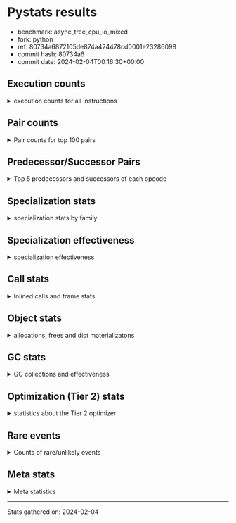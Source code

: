
# Pystats results

- benchmark: async_tree_cpu_io_mixed
- fork: python
- ref: 80734a6872105de874a424478cd0001e23286098
- commit hash: 80734a6
- commit date: 2024-02-04T00:16:30+00:00

## Execution counts

<details>
<summary> execution counts for all instructions </summary>

|Name | Count | Self | Cumulative | Miss ratio | 
|---|---:|---:|---:|---:|
| LOAD_FAST | 396,212,400 | 17.9% | 17.9% |  |
| POP_JUMP_IF_FALSE | 127,790,140 | 5.8% | 23.6% |  |
| RESUME_CHECK | 115,455,080 | 5.2% | 28.9% | 0.0% |
| LOAD_FAST_LOAD_FAST | 103,670,180 | 4.7% | 33.5% |  |
| LOAD_CONST | 96,940,260 | 4.4% | 37.9% |  |
| STORE_FAST | 86,705,340 | 3.9% | 41.8% |  |
| LOAD_ATTR_INSTANCE_VALUE | 79,937,140 | 3.6% | 45.4% |  |
| POP_TOP | 76,011,860 | 3.4% | 48.9% |  |
| TO_BOOL_BOOL | 72,854,880 | 3.3% | 52.1% | 0.0% |
| STORE_ATTR_SLOT | 71,764,340 | 3.2% | 55.4% | 3.5% |
| RETURN_VALUE | 64,643,960 | 2.9% | 58.3% |  |
| LOAD_GLOBAL_MODULE | 63,151,760 | 2.8% | 61.1% |  |
| RETURN_CONST | 59,011,740 | 2.7% | 63.8% |  |
| CALL_PY_EXACT_ARGS | 54,173,700 | 2.4% | 66.3% |  |
| LOAD_ATTR_METHOD_WITH_VALUES | 53,602,280 | 2.4% | 68.7% |  |
| INTERPRETER_EXIT | 47,449,560 | 2.1% | 70.8% |  |
| CALL | 43,900,020 | 2.0% | 72.8% |  |
| PUSH_NULL | 42,437,960 | 1.9% | 74.7% |  |
| LOAD_ATTR_SLOT | 40,798,120 | 1.8% | 76.5% | 0.9% |
| LOAD_DEREF | 40,689,620 | 1.8% | 78.4% |  |
| LOAD_ATTR_MODULE | 34,742,100 | 1.6% | 80.0% |  |
| LOAD_ATTR | 31,763,600 | 1.4% | 81.4% |  |
| LOAD_ATTR_METHOD_NO_DICT | 31,744,900 | 1.4% | 82.8% | 0.0% |
| POP_JUMP_IF_NOT_NONE | 30,994,600 | 1.4% | 84.2% |  |
| TO_BOOL_NONE | 24,836,040 | 1.1% | 85.3% | 0.0% |
| ENTER_EXECUTOR | 23,634,580 | 1.1% | 86.4% |  |
| CALL_METHOD_DESCRIPTOR_NOARGS | 20,808,880 | 0.9% | 87.3% | 21.9% |
| CALL_METHOD_DESCRIPTOR_O | 18,852,120 | 0.9% | 88.2% | 0.0% |
| COMPARE_OP_INT | 16,845,060 | 0.8% | 89.0% |  |
| POP_JUMP_IF_NONE | 13,437,680 | 0.6% | 89.6% |  |
| LOAD_GLOBAL_BUILTIN | 12,920,180 | 0.6% | 90.1% | 0.0% |
| BINARY_OP_ADD_INT | 12,694,380 | 0.6% | 90.7% |  |
| STORE_DEREF | 12,690,160 | 0.6% | 91.3% |  |
| CALL_FUNCTION_EX | 11,018,840 | 0.5% | 91.8% |  |
| CALL_KW | 10,640,200 | 0.5% | 92.3% |  |
| RETURN_GENERATOR | 10,458,400 | 0.5% | 92.7% |  |
| POP_JUMP_IF_TRUE | 10,087,300 | 0.5% | 93.2% |  |
| CALL_BUILTIN_O | 9,937,060 | 0.4% | 93.6% |  |
| CALL_LIST_APPEND | 8,957,720 | 0.4% | 94.0% |  |
| END_SEND | 6,915,160 | 0.3% | 94.4% |  |
| GET_AWAITABLE | 6,915,160 | 0.3% | 94.7% |  |
| SEND_GEN | 6,736,440 | 0.3% | 95.0% |  |
| COMPARE_OP_FLOAT | 5,813,920 | 0.3% | 95.2% |  |
| NOP | 5,609,320 | 0.3% | 95.5% |  |
| COPY_FREE_VARS | 5,604,900 | 0.3% | 95.7% |  |
| TO_BOOL | 5,231,700 | 0.2% | 96.0% |  |
| STORE_ATTR | 5,230,120 | 0.2% | 96.2% |  |
| CONTAINS_OP | 5,225,800 | 0.2% | 96.4% |  |
| CALL_BUILTIN_FAST | 4,668,340 | 0.2% | 96.7% |  |
| JUMP_FORWARD | 4,483,220 | 0.2% | 96.9% |  |
| TO_BOOL_LIST | 4,483,140 | 0.2% | 97.1% |  |
| COPY | 4,481,460 | 0.2% | 97.3% |  |
| STORE_SUBSCR_DICT | 4,480,700 | 0.2% | 97.5% |  |
| IS_OP | 4,479,280 | 0.2% | 97.7% |  |
| CALL_TYPE_1 | 4,478,940 | 0.2% | 97.9% |  |
| LIST_APPEND | 4,478,880 | 0.2% | 98.1% |  |
| MAKE_CELL | 3,732,480 | 0.2% | 98.2% |  |
| BUILD_LIST | 3,368,600 | 0.2% | 98.4% |  |
| GET_ITER | 2,991,700 | 0.1% | 98.5% |  |
| BINARY_OP_SUBTRACT_INT | 2,615,100 | 0.1% | 98.6% |  |
| FOR_ITER_LIST | 2,243,380 | 0.1% | 98.7% |  |
| SWAP | 2,239,780 | 0.1% | 98.8% |  |
| CALL_ISINSTANCE | 2,081,380 | 0.1% | 98.9% |  |
| CALL_PY_WITH_DEFAULTS | 2,057,900 | 0.1% | 99.0% |  |
| SEND | 1,872,520 | 0.1% | 99.1% |  |
| LOAD_ATTR_CLASS | 1,868,440 | 0.1% | 99.2% |  |
| CALL_BOUND_METHOD_EXACT_ARGS | 1,868,360 | 0.1% | 99.3% |  |
| JUMP_BACKWARD_NO_INTERRUPT | 1,692,840 | 0.1% | 99.4% |  |
| YIELD_VALUE | 1,692,840 | 0.1% | 99.4% |  |
| CALL_METHOD_DESCRIPTOR_FAST | 1,681,060 | 0.1% | 99.5% |  |
| FOR_ITER_RANGE | 1,497,160 | 0.1% | 99.6% |  |
| FOR_ITER_TUPLE | 1,493,260 | 0.1% | 99.7% |  |
| LOAD_SUPER_ATTR_METHOD | 1,125,520 | 0.1% | 99.7% |  |
| BUILD_MAP | 936,120 | 0.0% | 99.7% |  |
| STORE_ATTR_INSTANCE_VALUE | 749,740 | 0.0% | 99.8% |  |
| CALL_BUILTIN_CLASS | 749,000 | 0.0% | 99.8% |  |
| BUILD_TUPLE | 747,120 | 0.0% | 99.8% |  |
| MAKE_FUNCTION | 746,720 | 0.0% | 99.9% |  |
| SET_FUNCTION_ATTRIBUTE | 746,720 | 0.0% | 99.9% |  |
| LOAD_FAST_AND_CLEAR | 746,480 | 0.0% | 99.9% |  |
| CALL_INTRINSIC_1 | 380,600 | 0.0% | 100.0% |  |
| LIST_EXTEND | 380,600 | 0.0% | 100.0% |  |
| BINARY_OP_ADD_FLOAT | 191,040 | 0.0% | 100.0% |  |
| COMPARE_OP | 190,380 | 0.0% | 100.0% |  |
| CALL_LEN | 5,460 | 0.0% | 100.0% |  |
| LOAD_GLOBAL | 4,900 | 0.0% | 100.0% |  |
| JUMP_BACKWARD | 2,400 | 0.0% | 100.0% |  |
| TO_BOOL_INT | 2,200 | 0.0% | 100.0% |  |
| RESUME | 2,020 | 0.0% | 100.0% | 2,332.7% |
| CALL_METHOD_DESCRIPTOR_FAST_WITH_KEYWORDS | 2,020 | 0.0% | 100.0% |  |
| BINARY_OP | 1,240 | 0.0% | 100.0% |  |
| BINARY_SUBSCR_LIST_INT | 600 | 0.0% | 100.0% |  |
| FOR_ITER | 560 | 0.0% | 100.0% |  |
| LOAD_SUPER_ATTR | 500 | 0.0% | 100.0% |  |
| CHECK_EXC_MATCH | 180 | 0.0% | 100.0% |  |
| POP_EXCEPT | 180 | 0.0% | 100.0% |  |
| PUSH_EXC_INFO | 180 | 0.0% | 100.0% |  |
| UNPACK_SEQUENCE_TWO_TUPLE | 180 | 0.0% | 100.0% |  |
| UNARY_INVERT | 160 | 0.0% | 100.0% |  |
| UNARY_NOT | 160 | 0.0% | 100.0% |  |
| STORE_FAST_STORE_FAST | 160 | 0.0% | 100.0% |  |
| STORE_SUBSCR | 140 | 0.0% | 100.0% |  |
| BINARY_SUBSCR_DICT | 140 | 0.0% | 100.0% |  |
| BINARY_SUBSCR | 120 | 0.0% | 100.0% |  |
| UNPACK_SEQUENCE | 120 | 0.0% | 100.0% |  |
| IMPORT_NAME | 100 | 0.0% | 100.0% |  |
| DICT_MERGE | 80 | 0.0% | 100.0% |  |
| RAISE_VARARGS | 80 | 0.0% | 100.0% |  |
| RERAISE | 80 | 0.0% | 100.0% |  |
| BINARY_SUBSCR_GETITEM | 80 | 0.0% | 100.0% |  |
| BINARY_OP_SUBTRACT_FLOAT | 60 | 0.0% | 100.0% |  |
| LOAD_ATTR_NONDESCRIPTOR_WITH_VALUES | 60 | 0.0% | 100.0% |  |
| BEFORE_WITH | 40 | 0.0% | 100.0% |  |
| IMPORT_FROM | 20 | 0.0% | 100.0% |  |
| LOAD_FAST_CHECK | 20 | 0.0% | 100.0% |  |
| STORE_FAST_LOAD_FAST | 20 | 0.0% | 100.0% |  |
| STORE_GLOBAL | 20 | 0.0% | 100.0% |  |
| BINARY_SUBSCR_TUPLE_INT | 20 | 0.0% | 100.0% |  |
| COMPARE_OP_STR | 20 | 0.0% | 100.0% |  |


</details>

## Pair counts

<details>
<summary> Pair counts for top 100 pairs </summary>

|Pair | Count | Self | Cumulative | 
|---|---:|---:|---:|
| LOAD_FAST LOAD_ATTR_INSTANCE_VALUE | 74,709,840 | 3.4% | 3.4% |
| RESUME_CHECK LOAD_FAST | 74,701,560 | 3.4% | 6.7% |
| POP_JUMP_IF_FALSE LOAD_FAST | 67,004,600 | 3.0% | 9.8% |
| TO_BOOL_BOOL POP_JUMP_IF_FALSE | 63,517,960 | 2.9% | 12.6% |
| STORE_FAST LOAD_FAST | 59,018,360 | 2.7% | 15.3% |
| CALL_PY_EXACT_ARGS RESUME_CHECK | 47,447,060 | 2.1% | 17.4% |
| LOAD_FAST LOAD_ATTR_SLOT | 40,601,200 | 1.8% | 19.3% |
| LOAD_FAST_LOAD_FAST STORE_ATTR_SLOT | 40,520,880 | 1.8% | 21.1% |
| CACHE RESUME_CHECK | 37,555,520 | 1.7% | 22.8% |
| LOAD_CONST LOAD_FAST | 36,615,020 | 1.7% | 24.4% |
| LOAD_FAST LOAD_ATTR_METHOD_WITH_VALUES | 36,043,600 | 1.6% | 26.1% |
| LOAD_GLOBAL_MODULE LOAD_ATTR_MODULE | 34,740,960 | 1.6% | 27.6% |
| LOAD_ATTR_MODULE PUSH_NULL | 34,552,200 | 1.6% | 29.2% |
| LOAD_FAST LOAD_ATTR | 31,556,820 | 1.4% | 30.6% |
| LOAD_FAST STORE_ATTR_SLOT | 31,195,800 | 1.4% | 32.0% |
| STORE_ATTR_SLOT LOAD_FAST_LOAD_FAST | 30,248,820 | 1.4% | 33.4% |
| LOAD_ATTR_METHOD_WITH_VALUES CALL_PY_EXACT_ARGS | 29,137,120 | 1.3% | 34.7% |
| RETURN_CONST INTERPRETER_EXIT | 28,935,180 | 1.3% | 36.0% |
| LOAD_FAST RETURN_VALUE | 28,294,260 | 1.3% | 37.3% |
| LOAD_FAST POP_JUMP_IF_NOT_NONE | 26,515,280 | 1.2% | 38.5% |
| LOAD_ATTR_INSTANCE_VALUE TO_BOOL_BOOL | 25,584,560 | 1.2% | 39.6% |
| RETURN_CONST POP_TOP | 25,408,200 | 1.1% | 40.8% |
| LOAD_ATTR_METHOD_NO_DICT LOAD_FAST | 25,011,780 | 1.1% | 41.9% |
| POP_TOP LOAD_FAST | 24,838,160 | 1.1% | 43.0% |
| TO_BOOL_NONE POP_JUMP_IF_FALSE | 24,836,020 | 1.1% | 44.2% |
| CALL STORE_FAST | 24,645,460 | 1.1% | 45.3% |
| LOAD_FAST CALL_PY_EXACT_ARGS | 23,528,320 | 1.1% | 46.3% |
| POP_JUMP_IF_FALSE RETURN_CONST | 22,962,980 | 1.0% | 47.4% |
| RESUME_CHECK LOAD_GLOBAL_MODULE | 22,411,540 | 1.0% | 48.4% |
| STORE_ATTR_SLOT LOAD_CONST | 20,544,540 | 0.9% | 49.3% |
| LOAD_ATTR_INSTANCE_VALUE LOAD_ATTR_METHOD_NO_DICT | 20,537,300 | 0.9% | 50.2% |
| LOAD_ATTR_SLOT TO_BOOL_NONE | 20,354,800 | 0.9% | 51.1% |
| POP_JUMP_IF_FALSE LOAD_CONST | 19,235,760 | 0.9% | 52.0% |
| CALL_METHOD_DESCRIPTOR_O POP_TOP | 18,852,100 | 0.9% | 52.9% |
| RETURN_VALUE INTERPRETER_EXIT | 17,578,660 | 0.8% | 53.7% |
| RETURN_VALUE STORE_FAST | 17,368,360 | 0.8% | 54.4% |
| COMPARE_OP_INT POP_JUMP_IF_FALSE | 16,845,060 | 0.8% | 55.2% |
| LOAD_ATTR_INSTANCE_VALUE RETURN_VALUE | 15,687,300 | 0.7% | 55.9% |
| LOAD_CONST STORE_FAST | 15,317,520 | 0.7% | 56.6% |
| POP_TOP RETURN_CONST | 14,752,240 | 0.7% | 57.3% |
| RETURN_VALUE TO_BOOL_BOOL | 14,751,560 | 0.7% | 57.9% |
| LOAD_FAST_LOAD_FAST LOAD_FAST_LOAD_FAST | 14,751,480 | 0.7% | 58.6% |
| LOAD_FAST_LOAD_FAST LOAD_FAST | 14,562,240 | 0.7% | 59.3% |
| PUSH_NULL LOAD_FAST_LOAD_FAST | 14,562,080 | 0.7% | 59.9% |
| LOAD_FAST CALL_METHOD_DESCRIPTOR_O | 14,372,960 | 0.6% | 60.6% |
| LOAD_ATTR CALL_METHOD_DESCRIPTOR_NOARGS | 14,372,560 | 0.6% | 61.2% |
| CALL_METHOD_DESCRIPTOR_NOARGS TO_BOOL_BOOL | 14,372,520 | 0.6% | 61.9% |
| POP_JUMP_IF_NOT_NONE LOAD_FAST_LOAD_FAST | 13,626,040 | 0.6% | 62.5% |
| PUSH_NULL LOAD_FAST | 12,932,020 | 0.6% | 63.1% |
| LOAD_ATTR_METHOD_WITH_VALUES LOAD_FAST_LOAD_FAST | 11,761,920 | 0.5% | 63.6% |
| RESUME_CHECK LOAD_GLOBAL_BUILTIN | 11,230,680 | 0.5% | 64.1% |
| LOAD_GLOBAL_BUILTIN LOAD_FAST | 11,047,200 | 0.5% | 64.6% |
| LOAD_FAST LOAD_CONST | 10,836,220 | 0.5% | 65.1% |
| LOAD_CONST BINARY_OP_ADD_INT | 10,826,000 | 0.5% | 65.6% |
| STORE_ATTR_SLOT LOAD_FAST | 10,462,060 | 0.5% | 66.0% |
| STORE_ATTR_SLOT RETURN_CONST | 10,461,600 | 0.5% | 66.5% |
| LOAD_ATTR_SLOT LOAD_ATTR_METHOD_WITH_VALUES | 10,461,400 | 0.5% | 67.0% |
| POP_TOP RESUME_CHECK | 10,458,260 | 0.5% | 67.5% |
| PUSH_NULL CALL | 10,275,260 | 0.5% | 67.9% |
| POP_TOP LOAD_CONST | 10,274,700 | 0.5% | 68.4% |
| LOAD_FAST CALL | 10,085,120 | 0.5% | 68.8% |
| STORE_FAST RETURN_CONST | 10,084,720 | 0.5% | 69.3% |
| LOAD_FAST_LOAD_FAST CALL | 10,083,080 | 0.5% | 69.8% |
| CALL_FUNCTION_EX POP_TOP | 10,083,040 | 0.5% | 70.2% |
| POP_TOP ENTER_EXECUTOR | 10,082,540 | 0.5% | 70.7% |
| POP_JUMP_IF_TRUE LOAD_FAST | 9,893,900 | 0.4% | 71.1% |
| ENTER_EXECUTOR CALL_FUNCTION_EX | 9,891,520 | 0.4% | 71.6% |
| TO_BOOL_BOOL POP_JUMP_IF_TRUE | 9,336,860 | 0.4% | 72.0% |
| LOAD_FAST POP_JUMP_IF_NONE | 8,958,320 | 0.4% | 72.4% |
| LOAD_DEREF LOAD_CONST | 8,957,920 | 0.4% | 72.8% |
| POP_JUMP_IF_NONE LOAD_DEREF | 8,957,760 | 0.4% | 73.2% |
| BINARY_OP_ADD_INT STORE_DEREF | 8,957,720 | 0.4% | 73.6% |
| LOAD_FAST CALL_LIST_APPEND | 8,957,680 | 0.4% | 74.0% |
| CALL_LIST_APPEND ENTER_EXECUTOR | 8,957,080 | 0.4% | 74.4% |
| LOAD_ATTR_METHOD_WITH_VALUES LOAD_FAST | 8,223,400 | 0.4% | 74.8% |
| LOAD_CONST COMPARE_OP_INT | 8,217,720 | 0.4% | 75.1% |
| LOAD_FAST CALL_BUILTIN_O | 8,072,260 | 0.4% | 75.5% |
| POP_JUMP_IF_NOT_NONE LOAD_GLOBAL_MODULE | 8,029,720 | 0.4% | 75.9% |
| CALL_BUILTIN_O STORE_FAST | 7,883,580 | 0.4% | 76.2% |
| LOAD_FAST PUSH_NULL | 7,504,120 | 0.3% | 76.6% |
| LOAD_FAST_LOAD_FAST LOAD_CONST | 7,094,120 | 0.3% | 76.9% |
| GET_AWAITABLE LOAD_CONST | 6,915,160 | 0.3% | 77.2% |
| LOAD_CONST CALL_KW | 6,908,080 | 0.3% | 77.5% |
| LOAD_FAST LOAD_ATTR_METHOD_NO_DICT | 6,728,000 | 0.3% | 77.8% |
| CALL_PY_EXACT_ARGS RETURN_GENERATOR | 6,536,780 | 0.3% | 78.1% |
| CALL_METHOD_DESCRIPTOR_NOARGS STORE_FAST | 6,349,260 | 0.3% | 78.4% |
| RETURN_VALUE RETURN_VALUE | 6,347,680 | 0.3% | 78.7% |
| STORE_FAST LOAD_GLOBAL_MODULE | 6,347,360 | 0.3% | 79.0% |
| POP_JUMP_IF_FALSE LOAD_GLOBAL_MODULE | 5,983,000 | 0.3% | 79.2% |
| RETURN_GENERATOR GET_AWAITABLE | 5,979,440 | 0.3% | 79.5% |
| SEND_GEN POP_TOP | 5,979,320 | 0.3% | 79.8% |
| LOAD_CONST SEND_GEN | 5,979,240 | 0.3% | 80.0% |
| STORE_FAST LOAD_FAST_LOAD_FAST | 5,829,380 | 0.3% | 80.3% |
| RETURN_VALUE END_SEND | 5,790,040 | 0.3% | 80.6% |
| NOP LOAD_FAST | 5,608,760 | 0.3% | 80.8% |
| LOAD_GLOBAL_MODULE LOAD_FAST | 5,605,420 | 0.3% | 81.1% |
| COPY_FREE_VARS RESUME_CHECK | 5,604,460 | 0.3% | 81.3% |
| CALL POP_TOP | 5,415,400 | 0.2% | 81.6% |
| CACHE COPY_FREE_VARS | 5,414,780 | 0.2% | 81.8% |
| LOAD_ATTR CALL | 5,227,620 | 0.2% | 82.1% |


</details>

## Predecessor/Successor Pairs

<details>
<summary> Top 5 predecessors and successors of each opcode </summary>

### CACHE

<details>
<summary> Successors and predecessors for CACHE </summary>

|Successors | Count | Percentage | 
|---|---:|---:|
| RESUME_CHECK | 37,555,520 | 79.1% |
| COPY_FREE_VARS | 5,414,780 | 11.4% |
| POP_TOP | 4,478,960 | 9.4% |
| RESUME | 300 | 0.0% |


</details>

### BEFORE_WITH

<details>
<summary> Successors and predecessors for BEFORE_WITH </summary>

|Predecessors | Count | Percentage | 
|---|---:|---:|
| LOAD_GLOBAL | 40 | 100.0% |

|Successors | Count | Percentage | 
|---|---:|---:|
| POP_TOP | 40 | 100.0% |


</details>

### BINARY_SUBSCR

<details>
<summary> Successors and predecessors for BINARY_SUBSCR </summary>

|Predecessors | Count | Percentage | 
|---|---:|---:|
| LOAD_CONST | 80 | 66.7% |
| LOAD_FAST | 40 | 33.3% |

|Successors | Count | Percentage | 
|---|---:|---:|
| BINARY_SUBSCR_LIST_INT | 40 | 33.3% |
| PUSH_EXC_INFO | 20 | 16.7% |
| LOAD_ATTR | 20 | 16.7% |
| STORE_FAST | 20 | 16.7% |
| BINARY_SUBSCR_DICT | 20 | 16.7% |


</details>

### CHECK_EXC_MATCH

<details>
<summary> Successors and predecessors for CHECK_EXC_MATCH </summary>

|Predecessors | Count | Percentage | 
|---|---:|---:|
| LOAD_GLOBAL_BUILTIN | 160 | 88.9% |
| LOAD_GLOBAL | 20 | 11.1% |

|Successors | Count | Percentage | 
|---|---:|---:|
| POP_JUMP_IF_FALSE | 180 | 100.0% |


</details>

### END_SEND

<details>
<summary> Successors and predecessors for END_SEND </summary>

|Predecessors | Count | Percentage | 
|---|---:|---:|
| RETURN_VALUE | 5,790,040 | 83.7% |
| SEND | 935,720 | 13.5% |
| RETURN_CONST | 189,400 | 2.7% |

|Successors | Count | Percentage | 
|---|---:|---:|
| POP_TOP | 4,857,600 | 70.2% |
| RETURN_VALUE | 1,868,320 | 27.0% |
| LOAD_FAST | 189,240 | 2.7% |


</details>

### GET_ITER

<details>
<summary> Successors and predecessors for GET_ITER </summary>

|Predecessors | Count | Percentage | 
|---|---:|---:|
| LOAD_FAST | 1,496,660 | 50.0% |
| CALL_BUILTIN_CLASS | 748,340 | 25.0% |
| LOAD_DEREF | 746,480 | 25.0% |
| CALL_METHOD_DESCRIPTOR_NOARGS | 160 | 0.0% |
| CALL | 60 | 0.0% |

|Successors | Count | Percentage | 
|---|---:|---:|
| FOR_ITER_LIST | 1,496,540 | 50.0% |
| LOAD_FAST_AND_CLEAR | 746,480 | 25.0% |
| FOR_ITER_TUPLE | 746,480 | 25.0% |
| FOR_ITER_RANGE | 1,820 | 0.1% |
| FOR_ITER | 380 | 0.0% |


</details>

### INTERPRETER_EXIT

<details>
<summary> Successors and predecessors for INTERPRETER_EXIT </summary>

|Predecessors | Count | Percentage | 
|---|---:|---:|
| RETURN_CONST | 28,935,180 | 61.0% |
| RETURN_VALUE | 17,578,660 | 37.0% |
| YIELD_VALUE | 935,720 | 2.0% |


</details>

### MAKE_FUNCTION

<details>
<summary> Successors and predecessors for MAKE_FUNCTION </summary>

|Predecessors | Count | Percentage | 
|---|---:|---:|
| LOAD_CONST | 746,720 | 100.0% |

|Successors | Count | Percentage | 
|---|---:|---:|
| SET_FUNCTION_ATTRIBUTE | 746,720 | 100.0% |


</details>

### NOP

<details>
<summary> Successors and predecessors for NOP </summary>

|Predecessors | Count | Percentage | 
|---|---:|---:|
| POP_JUMP_IF_NOT_NONE | 3,732,560 | 66.5% |
| RESUME_CHECK | 938,460 | 16.7% |
| STORE_FAST | 937,720 | 16.7% |
| POP_TOP | 400 | 0.0% |
| RESUME | 100 | 0.0% |

|Successors | Count | Percentage | 
|---|---:|---:|
| LOAD_FAST | 5,608,760 | 100.0% |
| LOAD_GLOBAL_MODULE | 320 | 0.0% |
| LOAD_DEREF | 80 | 0.0% |
| LOAD_FAST_LOAD_FAST | 80 | 0.0% |
| LOAD_GLOBAL | 80 | 0.0% |


</details>

### POP_EXCEPT

<details>
<summary> Successors and predecessors for POP_EXCEPT </summary>

|Predecessors | Count | Percentage | 
|---|---:|---:|
| SWAP | 100 | 55.6% |
| COPY | 80 | 44.4% |

|Successors | Count | Percentage | 
|---|---:|---:|
| RETURN_VALUE | 100 | 55.6% |
| RERAISE | 80 | 44.4% |


</details>

### POP_TOP

<details>
<summary> Successors and predecessors for POP_TOP </summary>

|Predecessors | Count | Percentage | 
|---|---:|---:|
| RETURN_CONST | 25,408,200 | 33.4% |
| CALL_METHOD_DESCRIPTOR_O | 18,852,100 | 24.8% |
| CALL_FUNCTION_EX | 10,083,040 | 13.3% |
| SEND_GEN | 5,979,320 | 7.9% |
| CALL | 5,415,400 | 7.1% |

|Successors | Count | Percentage | 
|---|---:|---:|
| LOAD_FAST | 24,838,160 | 32.7% |
| RETURN_CONST | 14,752,240 | 19.4% |
| RESUME_CHECK | 10,458,260 | 13.8% |
| LOAD_CONST | 10,274,700 | 13.5% |
| ENTER_EXECUTOR | 10,082,540 | 13.3% |


</details>

### PUSH_EXC_INFO

<details>
<summary> Successors and predecessors for PUSH_EXC_INFO </summary>

|Predecessors | Count | Percentage | 
|---|---:|---:|
| RERAISE | 80 | 44.4% |
| BINARY_SUBSCR_DICT | 80 | 44.4% |
| BINARY_SUBSCR | 20 | 11.1% |

|Successors | Count | Percentage | 
|---|---:|---:|
| LOAD_GLOBAL_BUILTIN | 160 | 88.9% |
| LOAD_GLOBAL | 20 | 11.1% |


</details>

### PUSH_NULL

<details>
<summary> Successors and predecessors for PUSH_NULL </summary>

|Predecessors | Count | Percentage | 
|---|---:|---:|
| LOAD_ATTR_MODULE | 34,552,200 | 81.4% |
| LOAD_FAST | 7,504,120 | 17.7% |
| LOAD_ATTR | 381,560 | 0.9% |
| LOAD_DEREF | 80 | 0.0% |

|Successors | Count | Percentage | 
|---|---:|---:|
| LOAD_FAST_LOAD_FAST | 14,562,080 | 34.3% |
| LOAD_FAST | 12,932,020 | 30.5% |
| CALL | 10,275,260 | 24.2% |
| LOAD_GLOBAL_MODULE | 2,053,320 | 4.8% |
| LOAD_CONST | 1,868,560 | 4.4% |


</details>

### RETURN_GENERATOR

<details>
<summary> Successors and predecessors for RETURN_GENERATOR </summary>

|Predecessors | Count | Percentage | 
|---|---:|---:|
| CALL_PY_EXACT_ARGS | 6,536,780 | 62.5% |
| ENTER_EXECUTOR | 3,732,120 | 35.7% |
| CALL_PY_WITH_DEFAULTS | 189,220 | 1.8% |
| CALL | 140 | 0.0% |
| COPY_FREE_VARS | 80 | 0.0% |

|Successors | Count | Percentage | 
|---|---:|---:|
| GET_AWAITABLE | 5,979,440 | 57.2% |
| LIST_APPEND | 4,478,880 | 42.8% |
| CALL | 40 | 0.0% |
| CALL_PY_EXACT_ARGS | 40 | 0.0% |


</details>

### RETURN_VALUE

<details>
<summary> Successors and predecessors for RETURN_VALUE </summary>

|Predecessors | Count | Percentage | 
|---|---:|---:|
| LOAD_FAST | 28,294,260 | 43.8% |
| LOAD_ATTR_INSTANCE_VALUE | 15,687,300 | 24.3% |
| RETURN_VALUE | 6,347,680 | 9.8% |
| POP_JUMP_IF_FALSE | 4,479,040 | 6.9% |
| COMPARE_OP_FLOAT | 2,080,860 | 3.2% |

|Successors | Count | Percentage | 
|---|---:|---:|
| INTERPRETER_EXIT | 17,578,660 | 27.2% |
| STORE_FAST | 17,368,360 | 26.9% |
| TO_BOOL_BOOL | 14,751,560 | 22.8% |
| RETURN_VALUE | 6,347,680 | 9.8% |
| END_SEND | 5,790,040 | 9.0% |


</details>

### STORE_SUBSCR

<details>
<summary> Successors and predecessors for STORE_SUBSCR </summary>

|Predecessors | Count | Percentage | 
|---|---:|---:|
| LOAD_FAST | 100 | 71.4% |
| LOAD_ATTR | 40 | 28.6% |

|Successors | Count | Percentage | 
|---|---:|---:|
| LOAD_FAST | 60 | 42.9% |
| STORE_SUBSCR_DICT | 60 | 42.9% |
| LOAD_CONST | 20 | 14.3% |


</details>

### TO_BOOL

<details>
<summary> Successors and predecessors for TO_BOOL </summary>

|Predecessors | Count | Percentage | 
|---|---:|---:|
| LOAD_ATTR_INSTANCE_VALUE | 4,481,060 | 85.7% |
| LOAD_FAST | 746,640 | 14.3% |
| TO_BOOL | 1,760 | 0.0% |
| LOAD_ATTR | 580 | 0.0% |
| RETURN_VALUE | 480 | 0.0% |

|Successors | Count | Percentage | 
|---|---:|---:|
| POP_JUMP_IF_FALSE | 4,480,020 | 85.6% |
| POP_JUMP_IF_TRUE | 748,560 | 14.3% |
| TO_BOOL | 1,760 | 0.0% |
| TO_BOOL_BOOL | 940 | 0.0% |
| TO_BOOL_INT | 160 | 0.0% |


</details>

### UNARY_INVERT

<details>
<summary> Successors and predecessors for UNARY_INVERT </summary>

|Predecessors | Count | Percentage | 
|---|---:|---:|
| BINARY_OP | 80 | 50.0% |
| LOAD_ATTR_MODULE | 60 | 37.5% |
| LOAD_ATTR | 20 | 12.5% |

|Successors | Count | Percentage | 
|---|---:|---:|
| BINARY_OP | 160 | 100.0% |


</details>

### UNARY_NOT

<details>
<summary> Successors and predecessors for UNARY_NOT </summary>

|Predecessors | Count | Percentage | 
|---|---:|---:|
| TO_BOOL_BOOL | 60 | 37.5% |
| TO_BOOL_INT | 60 | 37.5% |
| TO_BOOL | 40 | 25.0% |

|Successors | Count | Percentage | 
|---|---:|---:|
| COPY | 80 | 50.0% |
| STORE_FAST | 80 | 50.0% |


</details>

### BINARY_OP

<details>
<summary> Successors and predecessors for BINARY_OP </summary>

|Predecessors | Count | Percentage | 
|---|---:|---:|
| LOAD_CONST | 240 | 19.4% |
| LOAD_FAST | 240 | 19.4% |
| LOAD_GLOBAL_MODULE | 180 | 14.5% |
| UNARY_INVERT | 160 | 12.9% |
| BINARY_OP | 160 | 12.9% |

|Successors | Count | Percentage | 
|---|---:|---:|
| STORE_FAST | 220 | 17.7% |
| BINARY_OP | 160 | 12.9% |
| COPY | 160 | 12.9% |
| LOAD_GLOBAL_MODULE | 120 | 9.7% |
| BINARY_OP_ADD_INT | 100 | 8.1% |


</details>

### BUILD_LIST

<details>
<summary> Successors and predecessors for BUILD_LIST </summary>

|Predecessors | Count | Percentage | 
|---|---:|---:|
| STORE_FAST | 748,320 | 22.2% |
| POP_JUMP_IF_FALSE | 746,480 | 22.2% |
| STORE_DEREF | 746,480 | 22.2% |
| SWAP | 746,480 | 22.2% |
| LOAD_ATTR_SLOT | 191,340 | 5.7% |

|Successors | Count | Percentage | 
|---|---:|---:|
| STORE_FAST | 1,494,800 | 44.4% |
| STORE_DEREF | 746,480 | 22.2% |
| SWAP | 746,480 | 22.2% |
| LOAD_FAST | 380,840 | 11.3% |


</details>

### BUILD_MAP

<details>
<summary> Successors and predecessors for BUILD_MAP </summary>

|Predecessors | Count | Percentage | 
|---|---:|---:|
| STORE_FAST | 746,480 | 79.7% |
| LOAD_FAST | 189,240 | 20.2% |
| STORE_ATTR_INSTANCE_VALUE | 140 | 0.0% |
| POP_TOP | 80 | 0.0% |
| BUILD_TUPLE | 80 | 0.0% |

|Successors | Count | Percentage | 
|---|---:|---:|
| STORE_FAST | 746,480 | 79.7% |
| CALL_FUNCTION_EX | 189,240 | 20.2% |
| LOAD_FAST | 400 | 0.0% |


</details>

### BUILD_TUPLE

<details>
<summary> Successors and predecessors for BUILD_TUPLE </summary>

|Predecessors | Count | Percentage | 
|---|---:|---:|
| LOAD_FAST | 746,720 | 99.9% |
| CALL | 80 | 0.0% |
| LOAD_CONST | 80 | 0.0% |
| LOAD_FAST_LOAD_FAST | 80 | 0.0% |
| LOAD_GLOBAL_MODULE | 80 | 0.0% |

|Successors | Count | Percentage | 
|---|---:|---:|
| LOAD_CONST | 746,720 | 99.9% |
| CALL | 160 | 0.0% |
| RETURN_VALUE | 80 | 0.0% |
| BUILD_MAP | 80 | 0.0% |
| CALL_ISINSTANCE | 40 | 0.0% |


</details>

### CALL

<details>
<summary> Successors and predecessors for CALL </summary>

|Predecessors | Count | Percentage | 
|---|---:|---:|
| PUSH_NULL | 10,275,260 | 23.4% |
| LOAD_FAST | 10,085,120 | 23.0% |
| LOAD_FAST_LOAD_FAST | 10,083,080 | 23.0% |
| LOAD_ATTR | 5,227,620 | 11.9% |
| LOAD_ATTR_INSTANCE_VALUE | 4,479,100 | 10.2% |

|Successors | Count | Percentage | 
|---|---:|---:|
| STORE_FAST | 24,645,460 | 56.1% |
| POP_TOP | 5,415,400 | 12.3% |
| RESUME_CHECK | 4,668,800 | 10.6% |
| CALL_METHOD_DESCRIPTOR_O | 4,479,060 | 10.2% |
| LOAD_GLOBAL_MODULE | 3,732,500 | 8.5% |


</details>

### CALL_FUNCTION_EX

<details>
<summary> Successors and predecessors for CALL_FUNCTION_EX </summary>

|Predecessors | Count | Percentage | 
|---|---:|---:|
| ENTER_EXECUTOR | 9,891,520 | 89.8% |
| STORE_FAST | 746,480 | 6.8% |
| CALL_INTRINSIC_1 | 191,360 | 1.7% |
| BUILD_MAP | 189,240 | 1.7% |
| DICT_MERGE | 80 | 0.0% |

|Successors | Count | Percentage | 
|---|---:|---:|
| POP_TOP | 10,083,040 | 91.5% |
| MAKE_CELL | 746,480 | 6.8% |
| STORE_FAST | 189,240 | 1.7% |
| COPY_FREE_VARS | 80 | 0.0% |


</details>

### CALL_INTRINSIC_1

<details>
<summary> Successors and predecessors for CALL_INTRINSIC_1 </summary>

|Predecessors | Count | Percentage | 
|---|---:|---:|
| LIST_EXTEND | 380,600 | 100.0% |

|Successors | Count | Percentage | 
|---|---:|---:|
| CALL_FUNCTION_EX | 191,360 | 50.3% |
| LOAD_CONST | 189,240 | 49.7% |


</details>

### CALL_KW

<details>
<summary> Successors and predecessors for CALL_KW </summary>

|Predecessors | Count | Percentage | 
|---|---:|---:|
| LOAD_CONST | 6,908,080 | 64.9% |
| ENTER_EXECUTOR | 3,732,120 | 35.1% |

|Successors | Count | Percentage | 
|---|---:|---:|
| STORE_FAST | 4,478,960 | 42.1% |
| RESUME_CHECK | 4,478,940 | 42.1% |
| POP_TOP | 746,560 | 7.0% |
| STORE_DEREF | 746,480 | 7.0% |
| RETURN_VALUE | 189,240 | 1.8% |


</details>

### COMPARE_OP

<details>
<summary> Successors and predecessors for COMPARE_OP </summary>

|Predecessors | Count | Percentage | 
|---|---:|---:|
| LOAD_CONST | 189,540 | 99.6% |
| COMPARE_OP | 280 | 0.1% |
| CALL_BUILTIN_CLASS | 140 | 0.1% |
| LOAD_FAST_LOAD_FAST | 80 | 0.0% |
| LOAD_GLOBAL | 80 | 0.0% |

|Successors | Count | Percentage | 
|---|---:|---:|
| POP_JUMP_IF_FALSE | 189,740 | 99.7% |
| COMPARE_OP | 280 | 0.1% |
| COMPARE_OP_INT | 240 | 0.1% |
| COMPARE_OP_FLOAT | 80 | 0.0% |
| RETURN_VALUE | 20 | 0.0% |


</details>

### CONTAINS_OP

<details>
<summary> Successors and predecessors for CONTAINS_OP </summary>

|Predecessors | Count | Percentage | 
|---|---:|---:|
| LOAD_GLOBAL_MODULE | 4,478,940 | 85.7% |
| LOAD_FAST_LOAD_FAST | 746,760 | 14.3% |
| LOAD_ATTR_INSTANCE_VALUE | 60 | 0.0% |
| LOAD_ATTR | 20 | 0.0% |
| LOAD_GLOBAL | 20 | 0.0% |

|Successors | Count | Percentage | 
|---|---:|---:|
| POP_JUMP_IF_FALSE | 5,225,800 | 100.0% |


</details>

### COPY

<details>
<summary> Successors and predecessors for COPY </summary>

|Predecessors | Count | Percentage | 
|---|---:|---:|
| CALL_BUILTIN_FAST | 4,479,020 | 99.9% |
| CALL_LEN | 1,820 | 0.0% |
| BINARY_OP | 160 | 0.0% |
| LOAD_FAST | 160 | 0.0% |
| UNARY_NOT | 80 | 0.0% |

|Successors | Count | Percentage | 
|---|---:|---:|
| TO_BOOL_BOOL | 4,479,080 | 99.9% |
| TO_BOOL_INT | 1,880 | 0.0% |
| TO_BOOL | 240 | 0.0% |
| POP_EXCEPT | 80 | 0.0% |
| LOAD_ATTR | 80 | 0.0% |


</details>

### COPY_FREE_VARS

<details>
<summary> Successors and predecessors for COPY_FREE_VARS </summary>

|Predecessors | Count | Percentage | 
|---|---:|---:|
| CACHE | 5,414,780 | 96.6% |
| CALL_PY_EXACT_ARGS | 189,860 | 3.4% |
| CALL | 180 | 0.0% |
| CALL_FUNCTION_EX | 80 | 0.0% |

|Successors | Count | Percentage | 
|---|---:|---:|
| RESUME_CHECK | 5,604,460 | 100.0% |
| RESUME | 280 | 0.0% |
| RETURN_GENERATOR | 80 | 0.0% |
| MAKE_CELL | 80 | 0.0% |


</details>

### DICT_MERGE

<details>
<summary> Successors and predecessors for DICT_MERGE </summary>

|Predecessors | Count | Percentage | 
|---|---:|---:|
| LOAD_FAST | 80 | 100.0% |

|Successors | Count | Percentage | 
|---|---:|---:|
| CALL_FUNCTION_EX | 80 | 100.0% |


</details>

### ENTER_EXECUTOR

<details>
<summary> Successors and predecessors for ENTER_EXECUTOR </summary>

|Predecessors | Count | Percentage | 
|---|---:|---:|
| POP_TOP | 10,082,540 | 42.7% |
| CALL_LIST_APPEND | 8,957,080 | 37.9% |
| LIST_APPEND | 4,478,540 | 18.9% |
| POP_JUMP_IF_FALSE | 91,400 | 0.4% |
| ENTER_EXECUTOR | 24,880 | 0.1% |

|Successors | Count | Percentage | 
|---|---:|---:|
| CALL_FUNCTION_EX | 9,891,520 | 41.9% |
| RETURN_GENERATOR | 3,732,120 | 15.8% |
| CALL | 3,732,120 | 15.8% |
| CALL_KW | 3,732,120 | 15.8% |
| FOR_ITER_RANGE | 748,240 | 3.2% |


</details>

### FOR_ITER

<details>
<summary> Successors and predecessors for FOR_ITER </summary>

|Predecessors | Count | Percentage | 
|---|---:|---:|
| GET_ITER | 380 | 67.9% |
| FOR_ITER | 80 | 14.3% |
| JUMP_BACKWARD | 80 | 14.3% |
| SWAP | 20 | 3.6% |

|Successors | Count | Percentage | 
|---|---:|---:|
| RETURN_CONST | 120 | 21.4% |
| LOAD_FAST | 100 | 17.9% |
| FOR_ITER_LIST | 100 | 17.9% |
| FOR_ITER | 80 | 14.3% |
| STORE_FAST | 80 | 14.3% |


</details>

### GET_AWAITABLE

<details>
<summary> Successors and predecessors for GET_AWAITABLE </summary>

|Predecessors | Count | Percentage | 
|---|---:|---:|
| RETURN_GENERATOR | 5,979,440 | 86.5% |
| RETURN_VALUE | 746,480 | 10.8% |
| LOAD_FAST | 189,240 | 2.7% |

|Successors | Count | Percentage | 
|---|---:|---:|
| LOAD_CONST | 6,915,160 | 100.0% |


</details>

### IMPORT_FROM

<details>
<summary> Successors and predecessors for IMPORT_FROM </summary>

|Predecessors | Count | Percentage | 
|---|---:|---:|
| IMPORT_NAME | 20 | 100.0% |

|Successors | Count | Percentage | 
|---|---:|---:|
| STORE_FAST | 20 | 100.0% |


</details>

### IMPORT_NAME

<details>
<summary> Successors and predecessors for IMPORT_NAME </summary>

|Predecessors | Count | Percentage | 
|---|---:|---:|
| LOAD_CONST | 100 | 100.0% |

|Successors | Count | Percentage | 
|---|---:|---:|
| STORE_FAST | 80 | 80.0% |
| IMPORT_FROM | 20 | 20.0% |


</details>

### IS_OP

<details>
<summary> Successors and predecessors for IS_OP </summary>

|Predecessors | Count | Percentage | 
|---|---:|---:|
| LOAD_FAST_LOAD_FAST | 4,478,880 | 100.0% |
| LOAD_CONST | 400 | 0.0% |

|Successors | Count | Percentage | 
|---|---:|---:|
| POP_JUMP_IF_FALSE | 4,478,880 | 100.0% |
| RETURN_VALUE | 400 | 0.0% |


</details>

### JUMP_BACKWARD

<details>
<summary> Successors and predecessors for JUMP_BACKWARD </summary>

|Predecessors | Count | Percentage | 
|---|---:|---:|
| POP_JUMP_IF_FALSE | 1,040 | 43.3% |
| CALL_LIST_APPEND | 640 | 26.7% |
| POP_TOP | 380 | 15.8% |
| LIST_APPEND | 340 | 14.2% |

|Successors | Count | Percentage | 
|---|---:|---:|
| LOAD_FAST | 980 | 40.8% |
| FOR_ITER_RANGE | 600 | 25.0% |
| FOR_ITER_LIST | 300 | 12.5% |
| FOR_ITER_TUPLE | 300 | 12.5% |
| ENTER_EXECUTOR | 140 | 5.8% |


</details>

### JUMP_BACKWARD_NO_INTERRUPT

<details>
<summary> Successors and predecessors for JUMP_BACKWARD_NO_INTERRUPT </summary>

|Predecessors | Count | Percentage | 
|---|---:|---:|
| RESUME_CHECK | 1,692,680 | 100.0% |
| RESUME | 160 | 0.0% |

|Successors | Count | Percentage | 
|---|---:|---:|
| SEND | 935,760 | 55.3% |
| SEND_GEN | 757,080 | 44.7% |


</details>

### JUMP_FORWARD

<details>
<summary> Successors and predecessors for JUMP_FORWARD </summary>

|Predecessors | Count | Percentage | 
|---|---:|---:|
| POP_TOP | 4,478,980 | 99.9% |
| STORE_FAST | 4,080 | 0.1% |
| ENTER_EXECUTOR | 80 | 0.0% |
| POP_JUMP_IF_FALSE | 80 | 0.0% |

|Successors | Count | Percentage | 
|---|---:|---:|
| LOAD_DEREF | 4,478,880 | 99.9% |
| LOAD_FAST | 2,400 | 0.1% |
| LOAD_GLOBAL_BUILTIN | 1,880 | 0.0% |
| LOAD_GLOBAL | 40 | 0.0% |
| LOAD_FAST_CHECK | 20 | 0.0% |


</details>

### LIST_APPEND

<details>
<summary> Successors and predecessors for LIST_APPEND </summary>

|Predecessors | Count | Percentage | 
|---|---:|---:|
| RETURN_GENERATOR | 4,478,880 | 100.0% |

|Successors | Count | Percentage | 
|---|---:|---:|
| ENTER_EXECUTOR | 4,478,540 | 100.0% |
| JUMP_BACKWARD | 340 | 0.0% |


</details>

### LIST_EXTEND

<details>
<summary> Successors and predecessors for LIST_EXTEND </summary>

|Predecessors | Count | Percentage | 
|---|---:|---:|
| LOAD_ATTR_SLOT | 191,340 | 50.3% |
| LOAD_FAST | 189,240 | 49.7% |
| LOAD_ATTR | 20 | 0.0% |

|Successors | Count | Percentage | 
|---|---:|---:|
| CALL_INTRINSIC_1 | 380,600 | 100.0% |


</details>

### LOAD_ATTR

<details>
<summary> Successors and predecessors for LOAD_ATTR </summary>

|Predecessors | Count | Percentage | 
|---|---:|---:|
| LOAD_FAST | 31,556,820 | 99.3% |
| LOAD_ATTR_SLOT | 191,460 | 0.6% |
| LOAD_ATTR | 11,660 | 0.0% |
| LOAD_GLOBAL_MODULE | 1,040 | 0.0% |
| LOAD_GLOBAL | 1,020 | 0.0% |

|Successors | Count | Percentage | 
|---|---:|---:|
| CALL_METHOD_DESCRIPTOR_NOARGS | 14,372,560 | 45.2% |
| CALL | 5,227,620 | 16.5% |
| LOAD_FAST | 4,669,380 | 14.7% |
| TO_BOOL_NONE | 4,478,920 | 14.1% |
| STORE_FAST | 2,614,960 | 8.2% |


</details>

### LOAD_CONST

<details>
<summary> Successors and predecessors for LOAD_CONST </summary>

|Predecessors | Count | Percentage | 
|---|---:|---:|
| STORE_ATTR_SLOT | 20,544,540 | 21.2% |
| POP_JUMP_IF_FALSE | 19,235,760 | 19.8% |
| LOAD_FAST | 10,836,220 | 11.2% |
| POP_TOP | 10,274,700 | 10.6% |
| LOAD_DEREF | 8,957,920 | 9.2% |

|Successors | Count | Percentage | 
|---|---:|---:|
| LOAD_FAST | 36,615,020 | 37.8% |
| STORE_FAST | 15,317,520 | 15.8% |
| BINARY_OP_ADD_INT | 10,826,000 | 11.2% |
| COMPARE_OP_INT | 8,217,720 | 8.5% |
| CALL_KW | 6,908,080 | 7.1% |


</details>

### LOAD_DEREF

<details>
<summary> Successors and predecessors for LOAD_DEREF </summary>

|Predecessors | Count | Percentage | 
|---|---:|---:|
| POP_JUMP_IF_NONE | 8,957,760 | 22.0% |
| POP_JUMP_IF_FALSE | 5,225,360 | 12.8% |
| RESUME_CHECK | 4,478,920 | 11.0% |
| JUMP_FORWARD | 4,478,880 | 11.0% |
| LOAD_DEREF | 4,478,880 | 11.0% |

|Successors | Count | Percentage | 
|---|---:|---:|
| LOAD_CONST | 8,957,920 | 22.0% |
| LOAD_ATTR_METHOD_WITH_VALUES | 5,225,280 | 12.8% |
| LOAD_DEREF | 4,478,880 | 11.0% |
| POP_JUMP_IF_NONE | 4,478,880 | 11.0% |
| COMPARE_OP_INT | 4,478,840 | 11.0% |


</details>

### LOAD_FAST

<details>
<summary> Successors and predecessors for LOAD_FAST </summary>

|Predecessors | Count | Percentage | 
|---|---:|---:|
| RESUME_CHECK | 74,701,560 | 18.9% |
| POP_JUMP_IF_FALSE | 67,004,600 | 16.9% |
| STORE_FAST | 59,018,360 | 14.9% |
| LOAD_CONST | 36,615,020 | 9.2% |
| LOAD_ATTR_METHOD_NO_DICT | 25,011,780 | 6.3% |

|Successors | Count | Percentage | 
|---|---:|---:|
| LOAD_ATTR_INSTANCE_VALUE | 74,709,840 | 18.9% |
| LOAD_ATTR_SLOT | 40,601,200 | 10.2% |
| LOAD_ATTR_METHOD_WITH_VALUES | 36,043,600 | 9.1% |
| LOAD_ATTR | 31,556,820 | 8.0% |
| STORE_ATTR_SLOT | 31,195,800 | 7.9% |


</details>

### LOAD_FAST_AND_CLEAR

<details>
<summary> Successors and predecessors for LOAD_FAST_AND_CLEAR </summary>

|Predecessors | Count | Percentage | 
|---|---:|---:|
| GET_ITER | 746,480 | 100.0% |

|Successors | Count | Percentage | 
|---|---:|---:|
| SWAP | 746,480 | 100.0% |


</details>

### LOAD_FAST_CHECK

<details>
<summary> Successors and predecessors for LOAD_FAST_CHECK </summary>

|Predecessors | Count | Percentage | 
|---|---:|---:|
| JUMP_FORWARD | 20 | 100.0% |

|Successors | Count | Percentage | 
|---|---:|---:|
| SWAP | 20 | 100.0% |


</details>

### LOAD_FAST_LOAD_FAST

<details>
<summary> Successors and predecessors for LOAD_FAST_LOAD_FAST </summary>

|Predecessors | Count | Percentage | 
|---|---:|---:|
| STORE_ATTR_SLOT | 30,248,820 | 29.2% |
| LOAD_FAST_LOAD_FAST | 14,751,480 | 14.2% |
| PUSH_NULL | 14,562,080 | 14.0% |
| POP_JUMP_IF_NOT_NONE | 13,626,040 | 13.1% |
| LOAD_ATTR_METHOD_WITH_VALUES | 11,761,920 | 11.3% |

|Successors | Count | Percentage | 
|---|---:|---:|
| STORE_ATTR_SLOT | 40,520,880 | 39.1% |
| LOAD_FAST_LOAD_FAST | 14,751,480 | 14.2% |
| LOAD_FAST | 14,562,240 | 14.0% |
| CALL | 10,083,080 | 9.7% |
| LOAD_CONST | 7,094,120 | 6.8% |


</details>

### LOAD_GLOBAL

<details>
<summary> Successors and predecessors for LOAD_GLOBAL </summary>

|Predecessors | Count | Percentage | 
|---|---:|---:|
| RESUME | 620 | 12.7% |
| RESUME_CHECK | 600 | 12.2% |
| POP_JUMP_IF_FALSE | 580 | 11.8% |
| POP_TOP | 500 | 10.2% |
| LOAD_FAST | 500 | 10.2% |

|Successors | Count | Percentage | 
|---|---:|---:|
| LOAD_GLOBAL_MODULE | 1,720 | 35.1% |
| LOAD_ATTR | 1,020 | 20.8% |
| LOAD_GLOBAL_BUILTIN | 660 | 13.5% |
| LOAD_FAST | 400 | 8.2% |
| CALL | 300 | 6.1% |


</details>

### LOAD_SUPER_ATTR

<details>
<summary> Successors and predecessors for LOAD_SUPER_ATTR </summary>

|Predecessors | Count | Percentage | 
|---|---:|---:|
| LOAD_FAST | 500 | 100.0% |

|Successors | Count | Percentage | 
|---|---:|---:|
| LOAD_SUPER_ATTR_METHOD | 240 | 48.0% |
| CALL | 140 | 28.0% |
| LOAD_FAST | 80 | 16.0% |
| LOAD_FAST_LOAD_FAST | 40 | 8.0% |


</details>

### MAKE_CELL

<details>
<summary> Successors and predecessors for MAKE_CELL </summary>

|Predecessors | Count | Percentage | 
|---|---:|---:|
| MAKE_CELL | 2,985,920 | 80.0% |
| CALL_FUNCTION_EX | 746,480 | 20.0% |
| COPY_FREE_VARS | 80 | 0.0% |

|Successors | Count | Percentage | 
|---|---:|---:|
| MAKE_CELL | 2,985,920 | 80.0% |
| RESUME_CHECK | 746,520 | 20.0% |
| RESUME | 40 | 0.0% |


</details>

### POP_JUMP_IF_FALSE

<details>
<summary> Successors and predecessors for POP_JUMP_IF_FALSE </summary>

|Predecessors | Count | Percentage | 
|---|---:|---:|
| TO_BOOL_BOOL | 63,517,960 | 49.7% |
| TO_BOOL_NONE | 24,836,020 | 19.4% |
| COMPARE_OP_INT | 16,845,060 | 13.2% |
| CONTAINS_OP | 5,225,800 | 4.1% |
| TO_BOOL_LIST | 4,483,140 | 3.5% |

|Successors | Count | Percentage | 
|---|---:|---:|
| LOAD_FAST | 67,004,600 | 52.4% |
| RETURN_CONST | 22,962,980 | 18.0% |
| LOAD_CONST | 19,235,760 | 15.1% |
| LOAD_GLOBAL_MODULE | 5,983,000 | 4.7% |
| LOAD_DEREF | 5,225,360 | 4.1% |


</details>

### POP_JUMP_IF_NONE

<details>
<summary> Successors and predecessors for POP_JUMP_IF_NONE </summary>

|Predecessors | Count | Percentage | 
|---|---:|---:|
| LOAD_FAST | 8,958,320 | 66.7% |
| LOAD_DEREF | 4,478,880 | 33.3% |
| LOAD_ATTR_INSTANCE_VALUE | 260 | 0.0% |
| CALL | 160 | 0.0% |
| LOAD_ATTR | 60 | 0.0% |

|Successors | Count | Percentage | 
|---|---:|---:|
| LOAD_DEREF | 8,957,760 | 66.7% |
| LOAD_FAST | 4,479,120 | 33.3% |
| RETURN_CONST | 480 | 0.0% |
| LOAD_GLOBAL | 100 | 0.0% |
| LOAD_GLOBAL_BUILTIN | 100 | 0.0% |


</details>

### POP_JUMP_IF_NOT_NONE

<details>
<summary> Successors and predecessors for POP_JUMP_IF_NOT_NONE </summary>

|Predecessors | Count | Percentage | 
|---|---:|---:|
| LOAD_FAST | 26,515,280 | 85.5% |
| LOAD_ATTR_INSTANCE_VALUE | 4,478,960 | 14.5% |
| LOAD_GLOBAL_MODULE | 220 | 0.0% |
| LOAD_DEREF | 80 | 0.0% |
| LOAD_GLOBAL | 40 | 0.0% |

|Successors | Count | Percentage | 
|---|---:|---:|
| LOAD_FAST_LOAD_FAST | 13,626,040 | 44.0% |
| LOAD_GLOBAL_MODULE | 8,029,720 | 25.9% |
| LOAD_FAST | 4,859,460 | 15.7% |
| NOP | 3,732,560 | 12.0% |
| LOAD_GLOBAL_BUILTIN | 746,440 | 2.4% |


</details>

### POP_JUMP_IF_TRUE

<details>
<summary> Successors and predecessors for POP_JUMP_IF_TRUE </summary>

|Predecessors | Count | Percentage | 
|---|---:|---:|
| TO_BOOL_BOOL | 9,336,860 | 92.6% |
| TO_BOOL | 748,560 | 7.4% |
| TO_BOOL_INT | 1,880 | 0.0% |

|Successors | Count | Percentage | 
|---|---:|---:|
| LOAD_FAST | 9,893,900 | 98.1% |
| LOAD_CONST | 191,160 | 1.9% |
| STORE_FAST | 1,840 | 0.0% |
| LOAD_GLOBAL_BUILTIN | 100 | 0.0% |
| POP_TOP | 80 | 0.0% |


</details>

### RAISE_VARARGS

<details>
<summary> Successors and predecessors for RAISE_VARARGS </summary>

|Predecessors | Count | Percentage | 
|---|---:|---:|
| LOAD_CONST | 80 | 100.0% |

|Successors | Count | Percentage | 
|---|---:|---:|
| COPY | 80 | 100.0% |


</details>

### RERAISE

<details>
<summary> Successors and predecessors for RERAISE </summary>

|Predecessors | Count | Percentage | 
|---|---:|---:|
| POP_EXCEPT | 80 | 100.0% |

|Successors | Count | Percentage | 
|---|---:|---:|
| PUSH_EXC_INFO | 80 | 100.0% |


</details>

### RETURN_CONST

<details>
<summary> Successors and predecessors for RETURN_CONST </summary>

|Predecessors | Count | Percentage | 
|---|---:|---:|
| POP_JUMP_IF_FALSE | 22,962,980 | 38.9% |
| POP_TOP | 14,752,240 | 25.0% |
| STORE_ATTR_SLOT | 10,461,600 | 17.7% |
| STORE_FAST | 10,084,720 | 17.1% |
| STORE_ATTR_INSTANCE_VALUE | 747,120 | 1.3% |

|Successors | Count | Percentage | 
|---|---:|---:|
| INTERPRETER_EXIT | 28,935,180 | 49.0% |
| POP_TOP | 25,408,200 | 43.1% |
| TO_BOOL_BOOL | 4,478,920 | 7.6% |
| END_SEND | 189,400 | 0.3% |
| TO_BOOL | 40 | 0.0% |


</details>

### SEND

<details>
<summary> Successors and predecessors for SEND </summary>

|Predecessors | Count | Percentage | 
|---|---:|---:|
| LOAD_CONST | 935,920 | 50.0% |
| JUMP_BACKWARD_NO_INTERRUPT | 935,760 | 50.0% |
| SEND | 840 | 0.0% |

|Successors | Count | Percentage | 
|---|---:|---:|
| END_SEND | 935,720 | 50.0% |
| YIELD_VALUE | 935,720 | 50.0% |
| SEND | 840 | 0.0% |
| POP_TOP | 120 | 0.0% |
| SEND_GEN | 120 | 0.0% |


</details>

### SET_FUNCTION_ATTRIBUTE

<details>
<summary> Successors and predecessors for SET_FUNCTION_ATTRIBUTE </summary>

|Predecessors | Count | Percentage | 
|---|---:|---:|
| MAKE_FUNCTION | 746,720 | 100.0% |

|Successors | Count | Percentage | 
|---|---:|---:|
| STORE_FAST | 746,720 | 100.0% |


</details>

### STORE_ATTR

<details>
<summary> Successors and predecessors for STORE_ATTR </summary>

|Predecessors | Count | Percentage | 
|---|---:|---:|
| LOAD_FAST | 4,481,140 | 85.7% |
| LOAD_FAST_LOAD_FAST | 746,820 | 14.3% |
| STORE_ATTR | 1,760 | 0.0% |
| LOAD_ATTR_INSTANCE_VALUE | 280 | 0.0% |
| SWAP | 80 | 0.0% |

|Successors | Count | Percentage | 
|---|---:|---:|
| LOAD_DEREF | 4,478,880 | 85.6% |
| LOAD_CONST | 746,860 | 14.3% |
| STORE_ATTR | 1,760 | 0.0% |
| STORE_ATTR_INSTANCE_VALUE | 980 | 0.0% |
| LOAD_FAST | 540 | 0.0% |


</details>

### STORE_DEREF

<details>
<summary> Successors and predecessors for STORE_DEREF </summary>

|Predecessors | Count | Percentage | 
|---|---:|---:|
| BINARY_OP_ADD_INT | 8,957,720 | 70.6% |
| LOAD_CONST | 2,239,440 | 17.6% |
| BUILD_LIST | 746,480 | 5.9% |
| CALL_KW | 746,480 | 5.9% |
| BINARY_OP | 40 | 0.0% |

|Successors | Count | Percentage | 
|---|---:|---:|
| LOAD_DEREF | 4,478,880 | 35.3% |
| LOAD_FAST_LOAD_FAST | 4,478,880 | 35.3% |
| LOAD_CONST | 1,492,960 | 11.8% |
| LOAD_FAST | 1,492,960 | 11.8% |
| BUILD_LIST | 746,480 | 5.9% |


</details>

### STORE_FAST

<details>
<summary> Successors and predecessors for STORE_FAST </summary>

|Predecessors | Count | Percentage | 
|---|---:|---:|
| CALL | 24,645,460 | 28.4% |
| RETURN_VALUE | 17,368,360 | 20.0% |
| LOAD_CONST | 15,317,520 | 17.7% |
| CALL_BUILTIN_O | 7,883,580 | 9.1% |
| CALL_METHOD_DESCRIPTOR_NOARGS | 6,349,260 | 7.3% |

|Successors | Count | Percentage | 
|---|---:|---:|
| LOAD_FAST | 59,018,360 | 68.1% |
| RETURN_CONST | 10,084,720 | 11.6% |
| LOAD_GLOBAL_MODULE | 6,347,360 | 7.3% |
| LOAD_FAST_LOAD_FAST | 5,829,380 | 6.7% |
| LOAD_CONST | 1,493,520 | 1.7% |


</details>

### STORE_FAST_LOAD_FAST

<details>
<summary> Successors and predecessors for STORE_FAST_LOAD_FAST </summary>

|Predecessors | Count | Percentage | 
|---|---:|---:|
| COPY | 20 | 100.0% |

|Successors | Count | Percentage | 
|---|---:|---:|
| LOAD_ATTR | 20 | 100.0% |


</details>

### STORE_FAST_STORE_FAST

<details>
<summary> Successors and predecessors for STORE_FAST_STORE_FAST </summary>

|Predecessors | Count | Percentage | 
|---|---:|---:|
| UNPACK_SEQUENCE_TWO_TUPLE | 120 | 75.0% |
| UNPACK_SEQUENCE | 40 | 25.0% |

|Successors | Count | Percentage | 
|---|---:|---:|
| LOAD_FAST | 80 | 50.0% |
| LOAD_GLOBAL | 40 | 25.0% |
| LOAD_GLOBAL_MODULE | 40 | 25.0% |


</details>

### STORE_GLOBAL

<details>
<summary> Successors and predecessors for STORE_GLOBAL </summary>

|Predecessors | Count | Percentage | 
|---|---:|---:|
| CALL | 20 | 100.0% |

|Successors | Count | Percentage | 
|---|---:|---:|
| LOAD_CONST | 20 | 100.0% |


</details>

### SWAP

<details>
<summary> Successors and predecessors for SWAP </summary>

|Predecessors | Count | Percentage | 
|---|---:|---:|
| BUILD_LIST | 746,480 | 33.3% |
| LOAD_FAST_AND_CLEAR | 746,480 | 33.3% |
| FOR_ITER_RANGE | 746,480 | 33.3% |
| LOAD_ATTR | 80 | 0.0% |
| LOAD_FAST | 80 | 0.0% |

|Successors | Count | Percentage | 
|---|---:|---:|
| STORE_FAST | 746,560 | 33.3% |
| BUILD_LIST | 746,480 | 33.3% |
| FOR_ITER_RANGE | 746,460 | 33.3% |
| POP_EXCEPT | 100 | 0.0% |
| STORE_ATTR | 80 | 0.0% |


</details>

### UNPACK_SEQUENCE

<details>
<summary> Successors and predecessors for UNPACK_SEQUENCE </summary>

|Predecessors | Count | Percentage | 
|---|---:|---:|
| RETURN_VALUE | 40 | 33.3% |
| CALL | 40 | 33.3% |
| STORE_FAST | 40 | 33.3% |

|Successors | Count | Percentage | 
|---|---:|---:|
| UNPACK_SEQUENCE_TWO_TUPLE | 60 | 50.0% |
| STORE_FAST_STORE_FAST | 40 | 33.3% |
| LOAD_FAST | 20 | 16.7% |


</details>

### YIELD_VALUE

<details>
<summary> Successors and predecessors for YIELD_VALUE </summary>

|Predecessors | Count | Percentage | 
|---|---:|---:|
| SEND | 935,720 | 55.3% |
| YIELD_VALUE | 757,120 | 44.7% |

|Successors | Count | Percentage | 
|---|---:|---:|
| INTERPRETER_EXIT | 935,720 | 55.3% |
| YIELD_VALUE | 757,120 | 44.7% |


</details>

### RESUME

<details>
<summary> Successors and predecessors for RESUME </summary>

|Predecessors | Count | Percentage | 
|---|---:|---:|
| CALL | 1,140 | 56.4% |
| CACHE | 300 | 14.9% |
| COPY_FREE_VARS | 280 | 13.9% |
| POP_TOP | 140 | 6.9% |
| SEND_GEN | 100 | 5.0% |

|Successors | Count | Percentage | 
|---|---:|---:|
| LOAD_FAST | 940 | 46.5% |
| LOAD_GLOBAL | 620 | 30.7% |
| JUMP_BACKWARD_NO_INTERRUPT | 160 | 7.9% |
| NOP | 100 | 5.0% |
| LOAD_CONST | 100 | 5.0% |


</details>

### BINARY_OP_ADD_FLOAT

<details>
<summary> Successors and predecessors for BINARY_OP_ADD_FLOAT </summary>

|Predecessors | Count | Percentage | 
|---|---:|---:|
| LOAD_FAST | 189,200 | 99.0% |
| LOAD_ATTR_INSTANCE_VALUE | 1,800 | 0.9% |
| BINARY_OP | 40 | 0.0% |

|Successors | Count | Percentage | 
|---|---:|---:|
| LOAD_FAST | 189,220 | 99.0% |
| STORE_FAST | 1,820 | 1.0% |


</details>

### BINARY_OP_ADD_INT

<details>
<summary> Successors and predecessors for BINARY_OP_ADD_INT </summary>

|Predecessors | Count | Percentage | 
|---|---:|---:|
| LOAD_CONST | 10,826,000 | 85.3% |
| RETURN_VALUE | 1,868,280 | 14.7% |
| BINARY_OP | 100 | 0.0% |

|Successors | Count | Percentage | 
|---|---:|---:|
| STORE_DEREF | 8,957,720 | 70.6% |
| RETURN_VALUE | 1,868,300 | 14.7% |
| CALL_PY_WITH_DEFAULTS | 1,868,280 | 14.7% |
| SWAP | 60 | 0.0% |
| CALL | 20 | 0.0% |


</details>

### BINARY_OP_SUBTRACT_FLOAT

<details>
<summary> Successors and predecessors for BINARY_OP_SUBTRACT_FLOAT </summary>

|Predecessors | Count | Percentage | 
|---|---:|---:|
| LOAD_FAST | 40 | 66.7% |
| BINARY_OP | 20 | 33.3% |

|Successors | Count | Percentage | 
|---|---:|---:|
| STORE_FAST | 60 | 100.0% |


</details>

### BINARY_OP_SUBTRACT_INT

<details>
<summary> Successors and predecessors for BINARY_OP_SUBTRACT_INT </summary>

|Predecessors | Count | Percentage | 
|---|---:|---:|
| LOAD_FAST_LOAD_FAST | 1,868,280 | 71.4% |
| LOAD_CONST | 746,760 | 28.6% |
| BINARY_OP | 60 | 0.0% |

|Successors | Count | Percentage | 
|---|---:|---:|
| STORE_FAST | 1,868,300 | 71.4% |
| CALL_PY_EXACT_ARGS | 746,720 | 28.6% |
| SWAP | 60 | 0.0% |
| CALL | 20 | 0.0% |


</details>

### BINARY_SUBSCR_DICT

<details>
<summary> Successors and predecessors for BINARY_SUBSCR_DICT </summary>

|Predecessors | Count | Percentage | 
|---|---:|---:|
| RETURN_VALUE | 80 | 57.1% |
| LOAD_FAST | 40 | 28.6% |
| BINARY_SUBSCR | 20 | 14.3% |

|Successors | Count | Percentage | 
|---|---:|---:|
| PUSH_EXC_INFO | 80 | 57.1% |
| RETURN_VALUE | 60 | 42.9% |


</details>

### BINARY_SUBSCR_GETITEM

<details>
<summary> Successors and predecessors for BINARY_SUBSCR_GETITEM </summary>

|Predecessors | Count | Percentage | 
|---|---:|---:|
| LOAD_FAST_LOAD_FAST | 80 | 100.0% |

|Successors | Count | Percentage | 
|---|---:|---:|
| RESUME_CHECK | 80 | 100.0% |


</details>

### BINARY_SUBSCR_LIST_INT

<details>
<summary> Successors and predecessors for BINARY_SUBSCR_LIST_INT </summary>

|Predecessors | Count | Percentage | 
|---|---:|---:|
| LOAD_CONST | 560 | 93.3% |
| BINARY_SUBSCR | 40 | 6.7% |

|Successors | Count | Percentage | 
|---|---:|---:|
| STORE_FAST | 460 | 76.7% |
| LOAD_ATTR_SLOT | 120 | 20.0% |
| LOAD_ATTR | 20 | 3.3% |


</details>

### BINARY_SUBSCR_TUPLE_INT

<details>
<summary> Successors and predecessors for BINARY_SUBSCR_TUPLE_INT </summary>

|Predecessors | Count | Percentage | 
|---|---:|---:|
| LOAD_CONST | 20 | 100.0% |

|Successors | Count | Percentage | 
|---|---:|---:|
| RETURN_VALUE | 20 | 100.0% |


</details>

### CALL_BOUND_METHOD_EXACT_ARGS

<details>
<summary> Successors and predecessors for CALL_BOUND_METHOD_EXACT_ARGS </summary>

|Predecessors | Count | Percentage | 
|---|---:|---:|
| LOAD_CONST | 1,868,280 | 100.0% |
| PUSH_NULL | 40 | 0.0% |
| CALL | 40 | 0.0% |

|Successors | Count | Percentage | 
|---|---:|---:|
| RESUME_CHECK | 1,868,300 | 100.0% |
| RETURN_GENERATOR | 60 | 0.0% |


</details>

### CALL_BUILTIN_CLASS

<details>
<summary> Successors and predecessors for CALL_BUILTIN_CLASS </summary>

|Predecessors | Count | Percentage | 
|---|---:|---:|
| LOAD_GLOBAL_MODULE | 746,440 | 99.7% |
| LOAD_FAST | 1,980 | 0.3% |
| LOAD_GLOBAL_BUILTIN | 220 | 0.0% |
| CALL | 160 | 0.0% |
| LOAD_ATTR_INSTANCE_VALUE | 160 | 0.0% |

|Successors | Count | Percentage | 
|---|---:|---:|
| GET_ITER | 748,340 | 99.9% |
| LOAD_FAST | 240 | 0.0% |
| COMPARE_OP | 140 | 0.0% |
| LOAD_GLOBAL_BUILTIN | 120 | 0.0% |
| STORE_FAST | 80 | 0.0% |


</details>

### CALL_BUILTIN_FAST

<details>
<summary> Successors and predecessors for CALL_BUILTIN_FAST </summary>

|Predecessors | Count | Percentage | 
|---|---:|---:|
| LOAD_CONST | 4,479,060 | 95.9% |
| LOAD_FAST | 189,200 | 4.1% |
| CALL | 60 | 0.0% |
| LOAD_FAST_LOAD_FAST | 20 | 0.0% |

|Successors | Count | Percentage | 
|---|---:|---:|
| COPY | 4,479,020 | 95.9% |
| POP_TOP | 189,220 | 4.1% |
| TO_BOOL_BOOL | 80 | 0.0% |
| TO_BOOL | 20 | 0.0% |


</details>

### CALL_BUILTIN_O

<details>
<summary> Successors and predecessors for CALL_BUILTIN_O </summary>

|Predecessors | Count | Percentage | 
|---|---:|---:|
| LOAD_FAST | 8,072,260 | 81.2% |
| LOAD_GLOBAL_MODULE | 1,864,120 | 18.8% |
| LOAD_ATTR_INSTANCE_VALUE | 440 | 0.0% |
| CALL | 200 | 0.0% |
| LOAD_CONST | 40 | 0.0% |

|Successors | Count | Percentage | 
|---|---:|---:|
| STORE_FAST | 7,883,580 | 79.3% |
| RETURN_VALUE | 1,864,140 | 18.8% |
| TO_BOOL_BOOL | 189,200 | 1.9% |
| POP_TOP | 120 | 0.0% |
| TO_BOOL | 20 | 0.0% |


</details>

### CALL_ISINSTANCE

<details>
<summary> Successors and predecessors for CALL_ISINSTANCE </summary>

|Predecessors | Count | Percentage | 
|---|---:|---:|
| LOAD_GLOBAL_MODULE | 2,080,880 | 100.0% |
| LOAD_GLOBAL_BUILTIN | 380 | 0.0% |
| CALL | 80 | 0.0% |
| BUILD_TUPLE | 40 | 0.0% |

|Successors | Count | Percentage | 
|---|---:|---:|
| TO_BOOL_BOOL | 2,081,300 | 100.0% |
| TO_BOOL | 80 | 0.0% |


</details>

### CALL_LEN

<details>
<summary> Successors and predecessors for CALL_LEN </summary>

|Predecessors | Count | Percentage | 
|---|---:|---:|
| LOAD_ATTR_INSTANCE_VALUE | 5,400 | 98.9% |
| CALL | 60 | 1.1% |

|Successors | Count | Percentage | 
|---|---:|---:|
| STORE_FAST | 3,640 | 66.7% |
| COPY | 1,820 | 33.3% |


</details>

### CALL_LIST_APPEND

<details>
<summary> Successors and predecessors for CALL_LIST_APPEND </summary>

|Predecessors | Count | Percentage | 
|---|---:|---:|
| LOAD_FAST | 8,957,680 | 100.0% |
| CALL | 40 | 0.0% |

|Successors | Count | Percentage | 
|---|---:|---:|
| ENTER_EXECUTOR | 8,957,080 | 100.0% |
| JUMP_BACKWARD | 640 | 0.0% |


</details>

### CALL_METHOD_DESCRIPTOR_FAST

<details>
<summary> Successors and predecessors for CALL_METHOD_DESCRIPTOR_FAST </summary>

|Predecessors | Count | Percentage | 
|---|---:|---:|
| LOAD_FAST | 1,680,840 | 100.0% |
| LOAD_FAST_LOAD_FAST | 120 | 0.0% |
| CALL | 60 | 0.0% |
| RETURN_VALUE | 40 | 0.0% |

|Successors | Count | Percentage | 
|---|---:|---:|
| TO_BOOL_BOOL | 1,678,660 | 99.9% |
| TO_BOOL_NONE | 2,180 | 0.1% |
| RETURN_VALUE | 140 | 0.0% |
| STORE_FAST | 60 | 0.0% |
| TO_BOOL | 20 | 0.0% |


</details>

### CALL_METHOD_DESCRIPTOR_FAST_WITH_KEYWORDS

<details>
<summary> Successors and predecessors for CALL_METHOD_DESCRIPTOR_FAST_WITH_KEYWORDS </summary>

|Predecessors | Count | Percentage | 
|---|---:|---:|
| LOAD_FAST_LOAD_FAST | 1,800 | 89.1% |
| LOAD_CONST | 80 | 4.0% |
| CALL | 60 | 3.0% |
| LOAD_ATTR | 40 | 2.0% |
| LOAD_FAST | 40 | 2.0% |

|Successors | Count | Percentage | 
|---|---:|---:|
| STORE_FAST | 1,820 | 90.1% |
| POP_TOP | 120 | 5.9% |
| RETURN_VALUE | 80 | 4.0% |


</details>

### CALL_METHOD_DESCRIPTOR_NOARGS

<details>
<summary> Successors and predecessors for CALL_METHOD_DESCRIPTOR_NOARGS </summary>

|Predecessors | Count | Percentage | 
|---|---:|---:|
| LOAD_ATTR | 14,372,560 | 69.1% |
| LOAD_ATTR_METHOD_WITH_VALUES | 4,478,840 | 21.5% |
| LOAD_ATTR_METHOD_NO_DICT | 1,870,800 | 9.0% |
| CALL_METHOD_DESCRIPTOR_NOARGS | 86,120 | 0.4% |
| CALL | 440 | 0.0% |

|Successors | Count | Percentage | 
|---|---:|---:|
| TO_BOOL_BOOL | 14,372,520 | 69.1% |
| STORE_FAST | 6,349,260 | 30.5% |
| CALL_METHOD_DESCRIPTOR_NOARGS | 86,120 | 0.4% |
| POP_TOP | 380 | 0.0% |
| GET_ITER | 160 | 0.0% |


</details>

### CALL_METHOD_DESCRIPTOR_O

<details>
<summary> Successors and predecessors for CALL_METHOD_DESCRIPTOR_O </summary>

|Predecessors | Count | Percentage | 
|---|---:|---:|
| LOAD_FAST | 14,372,960 | 76.2% |
| CALL | 4,479,060 | 23.8% |
| LOAD_CONST | 100 | 0.0% |

|Successors | Count | Percentage | 
|---|---:|---:|
| POP_TOP | 18,852,100 | 100.0% |
| LOAD_CONST | 20 | 0.0% |


</details>

### CALL_PY_EXACT_ARGS

<details>
<summary> Successors and predecessors for CALL_PY_EXACT_ARGS </summary>

|Predecessors | Count | Percentage | 
|---|---:|---:|
| LOAD_ATTR_METHOD_WITH_VALUES | 29,137,120 | 53.8% |
| LOAD_FAST | 23,528,320 | 43.4% |
| BINARY_OP_SUBTRACT_INT | 746,720 | 1.4% |
| LOAD_ATTR_METHOD_NO_DICT | 380,640 | 0.7% |
| LOAD_SUPER_ATTR_METHOD | 189,400 | 0.3% |

|Successors | Count | Percentage | 
|---|---:|---:|
| RESUME_CHECK | 47,447,060 | 87.6% |
| RETURN_GENERATOR | 6,536,780 | 12.1% |
| COPY_FREE_VARS | 189,860 | 0.4% |


</details>

### CALL_PY_WITH_DEFAULTS

<details>
<summary> Successors and predecessors for CALL_PY_WITH_DEFAULTS </summary>

|Predecessors | Count | Percentage | 
|---|---:|---:|
| BINARY_OP_ADD_INT | 1,868,280 | 90.8% |
| LOAD_GLOBAL_MODULE | 189,200 | 9.2% |
| CALL | 140 | 0.0% |
| LOAD_ATTR_METHOD_NO_DICT | 120 | 0.0% |
| LOAD_FAST | 80 | 0.0% |

|Successors | Count | Percentage | 
|---|---:|---:|
| RESUME_CHECK | 1,868,680 | 90.8% |
| RETURN_GENERATOR | 189,220 | 9.2% |


</details>

### CALL_TYPE_1

<details>
<summary> Successors and predecessors for CALL_TYPE_1 </summary>

|Predecessors | Count | Percentage | 
|---|---:|---:|
| LOAD_FAST | 4,478,920 | 100.0% |
| CALL | 20 | 0.0% |

|Successors | Count | Percentage | 
|---|---:|---:|
| LOAD_GLOBAL_MODULE | 4,478,920 | 100.0% |
| LOAD_GLOBAL | 20 | 0.0% |


</details>

### COMPARE_OP_FLOAT

<details>
<summary> Successors and predecessors for COMPARE_OP_FLOAT </summary>

|Predecessors | Count | Percentage | 
|---|---:|---:|
| LOAD_GLOBAL_MODULE | 3,732,560 | 64.2% |
| LOAD_ATTR_SLOT | 2,080,840 | 35.8% |
| LOAD_FAST | 440 | 0.0% |
| COMPARE_OP | 80 | 0.0% |

|Successors | Count | Percentage | 
|---|---:|---:|
| POP_JUMP_IF_FALSE | 3,733,060 | 64.2% |
| RETURN_VALUE | 2,080,860 | 35.8% |


</details>

### COMPARE_OP_INT

<details>
<summary> Successors and predecessors for COMPARE_OP_INT </summary>

|Predecessors | Count | Percentage | 
|---|---:|---:|
| LOAD_CONST | 8,217,720 | 48.8% |
| LOAD_DEREF | 4,478,840 | 26.6% |
| LOAD_FAST_LOAD_FAST | 2,278,180 | 13.5% |
| LOAD_GLOBAL_MODULE | 1,870,080 | 11.1% |
| COMPARE_OP | 240 | 0.0% |

|Successors | Count | Percentage | 
|---|---:|---:|
| POP_JUMP_IF_FALSE | 16,845,060 | 100.0% |


</details>

### COMPARE_OP_STR

<details>
<summary> Successors and predecessors for COMPARE_OP_STR </summary>

|Predecessors | Count | Percentage | 
|---|---:|---:|
| LOAD_CONST | 20 | 100.0% |

|Successors | Count | Percentage | 
|---|---:|---:|
| POP_JUMP_IF_FALSE | 20 | 100.0% |


</details>

### FOR_ITER_LIST

<details>
<summary> Successors and predecessors for FOR_ITER_LIST </summary>

|Predecessors | Count | Percentage | 
|---|---:|---:|
| GET_ITER | 1,496,540 | 66.7% |
| ENTER_EXECUTOR | 746,440 | 33.3% |
| JUMP_BACKWARD | 300 | 0.0% |
| FOR_ITER | 100 | 0.0% |

|Successors | Count | Percentage | 
|---|---:|---:|
| LOAD_DEREF | 1,492,940 | 66.5% |
| STORE_FAST | 746,740 | 33.3% |
| RETURN_CONST | 1,880 | 0.1% |
| LOAD_FAST | 1,820 | 0.1% |


</details>

### FOR_ITER_RANGE

<details>
<summary> Successors and predecessors for FOR_ITER_RANGE </summary>

|Predecessors | Count | Percentage | 
|---|---:|---:|
| ENTER_EXECUTOR | 748,240 | 50.0% |
| SWAP | 746,460 | 49.9% |
| GET_ITER | 1,820 | 0.1% |
| JUMP_BACKWARD | 600 | 0.0% |
| FOR_ITER | 40 | 0.0% |

|Successors | Count | Percentage | 
|---|---:|---:|
| STORE_FAST | 748,840 | 50.0% |
| SWAP | 746,480 | 49.9% |
| LOAD_CONST | 1,840 | 0.1% |


</details>

### FOR_ITER_TUPLE

<details>
<summary> Successors and predecessors for FOR_ITER_TUPLE </summary>

|Predecessors | Count | Percentage | 
|---|---:|---:|
| GET_ITER | 746,480 | 50.0% |
| ENTER_EXECUTOR | 746,460 | 50.0% |
| JUMP_BACKWARD | 300 | 0.0% |
| FOR_ITER | 20 | 0.0% |

|Successors | Count | Percentage | 
|---|---:|---:|
| STORE_FAST | 746,760 | 50.0% |
| LOAD_GLOBAL_MODULE | 746,440 | 50.0% |
| LOAD_GLOBAL | 40 | 0.0% |
| LOAD_FAST | 20 | 0.0% |


</details>

### LOAD_ATTR_CLASS

<details>
<summary> Successors and predecessors for LOAD_ATTR_CLASS </summary>

|Predecessors | Count | Percentage | 
|---|---:|---:|
| LOAD_GLOBAL_MODULE | 1,868,280 | 100.0% |
| LOAD_FAST | 120 | 0.0% |
| LOAD_ATTR | 40 | 0.0% |

|Successors | Count | Percentage | 
|---|---:|---:|
| LOAD_FAST | 1,868,440 | 100.0% |


</details>

### LOAD_ATTR_INSTANCE_VALUE

<details>
<summary> Successors and predecessors for LOAD_ATTR_INSTANCE_VALUE </summary>

|Predecessors | Count | Percentage | 
|---|---:|---:|
| LOAD_FAST | 74,709,840 | 93.5% |
| LOAD_FAST_LOAD_FAST | 4,479,120 | 5.6% |
| LOAD_DEREF | 746,440 | 0.9% |
| LOAD_ATTR | 1,540 | 0.0% |
| LOAD_ATTR_INSTANCE_VALUE | 120 | 0.0% |

|Successors | Count | Percentage | 
|---|---:|---:|
| TO_BOOL_BOOL | 25,584,560 | 32.0% |
| LOAD_ATTR_METHOD_NO_DICT | 20,537,300 | 25.7% |
| RETURN_VALUE | 15,687,300 | 19.6% |
| TO_BOOL_LIST | 4,483,060 | 5.6% |
| TO_BOOL | 4,481,060 | 5.6% |


</details>

### LOAD_ATTR_METHOD_NO_DICT

<details>
<summary> Successors and predecessors for LOAD_ATTR_METHOD_NO_DICT </summary>

|Predecessors | Count | Percentage | 
|---|---:|---:|
| LOAD_ATTR_INSTANCE_VALUE | 20,537,300 | 64.7% |
| LOAD_FAST | 6,728,000 | 21.2% |
| LOAD_DEREF | 4,478,840 | 14.1% |
| LOAD_ATTR | 620 | 0.0% |
| LOAD_FAST_LOAD_FAST | 80 | 0.0% |

|Successors | Count | Percentage | 
|---|---:|---:|
| LOAD_FAST | 25,011,780 | 78.8% |
| LOAD_GLOBAL_MODULE | 4,478,960 | 14.1% |
| CALL_METHOD_DESCRIPTOR_NOARGS | 1,870,800 | 5.9% |
| CALL_PY_EXACT_ARGS | 380,640 | 1.2% |
| LOAD_FAST_LOAD_FAST | 1,960 | 0.0% |


</details>

### LOAD_ATTR_METHOD_WITH_VALUES

<details>
<summary> Successors and predecessors for LOAD_ATTR_METHOD_WITH_VALUES </summary>

|Predecessors | Count | Percentage | 
|---|---:|---:|
| LOAD_FAST | 36,043,600 | 67.2% |
| LOAD_ATTR_SLOT | 10,461,400 | 19.5% |
| LOAD_DEREF | 5,225,280 | 9.7% |
| LOAD_FAST_LOAD_FAST | 1,868,320 | 3.5% |
| LOAD_ATTR_INSTANCE_VALUE | 2,120 | 0.0% |

|Successors | Count | Percentage | 
|---|---:|---:|
| CALL_PY_EXACT_ARGS | 29,137,120 | 54.4% |
| LOAD_FAST_LOAD_FAST | 11,761,920 | 21.9% |
| LOAD_FAST | 8,223,400 | 15.3% |
| CALL_METHOD_DESCRIPTOR_NOARGS | 4,478,840 | 8.4% |
| CALL | 700 | 0.0% |


</details>

### LOAD_ATTR_MODULE

<details>
<summary> Successors and predecessors for LOAD_ATTR_MODULE </summary>

|Predecessors | Count | Percentage | 
|---|---:|---:|
| LOAD_GLOBAL_MODULE | 34,740,960 | 100.0% |
| LOAD_ATTR | 1,020 | 0.0% |
| LOAD_FAST | 120 | 0.0% |

|Successors | Count | Percentage | 
|---|---:|---:|
| PUSH_NULL | 34,552,200 | 99.5% |
| LOAD_FAST_LOAD_FAST | 189,220 | 0.5% |
| LOAD_ATTR | 200 | 0.0% |
| LOAD_FAST | 120 | 0.0% |
| LOAD_ATTR_SLOT | 80 | 0.0% |


</details>

### LOAD_ATTR_NONDESCRIPTOR_WITH_VALUES

<details>
<summary> Successors and predecessors for LOAD_ATTR_NONDESCRIPTOR_WITH_VALUES </summary>

|Predecessors | Count | Percentage | 
|---|---:|---:|
| LOAD_FAST | 40 | 66.7% |
| LOAD_ATTR | 20 | 33.3% |

|Successors | Count | Percentage | 
|---|---:|---:|
| LOAD_FAST | 60 | 100.0% |


</details>

### LOAD_ATTR_SLOT

<details>
<summary> Successors and predecessors for LOAD_ATTR_SLOT </summary>

|Predecessors | Count | Percentage | 
|---|---:|---:|
| LOAD_FAST | 40,601,200 | 99.5% |
| ENTER_EXECUTOR | 189,240 | 0.5% |
| LOAD_ATTR_SLOT | 7,000 | 0.0% |
| LOAD_ATTR | 480 | 0.0% |
| BINARY_SUBSCR_LIST_INT | 120 | 0.0% |

|Successors | Count | Percentage | 
|---|---:|---:|
| TO_BOOL_NONE | 20,354,800 | 49.9% |
| LOAD_ATTR_METHOD_WITH_VALUES | 10,461,400 | 25.6% |
| LOAD_CONST | 4,479,160 | 11.0% |
| LOAD_FAST | 2,081,320 | 5.1% |
| COMPARE_OP_FLOAT | 2,080,840 | 5.1% |


</details>

### LOAD_GLOBAL_BUILTIN

<details>
<summary> Successors and predecessors for LOAD_GLOBAL_BUILTIN </summary>

|Predecessors | Count | Percentage | 
|---|---:|---:|
| RESUME_CHECK | 11,230,680 | 86.9% |
| PUSH_NULL | 746,440 | 5.8% |
| POP_JUMP_IF_NOT_NONE | 746,440 | 5.8% |
| POP_TOP | 189,400 | 1.5% |
| JUMP_FORWARD | 1,880 | 0.0% |

|Successors | Count | Percentage | 
|---|---:|---:|
| LOAD_FAST | 11,047,200 | 85.5% |
| LOAD_DEREF | 1,125,520 | 8.7% |
| LOAD_GLOBAL_MODULE | 746,480 | 5.8% |
| CALL_ISINSTANCE | 380 | 0.0% |
| CALL_BUILTIN_CLASS | 220 | 0.0% |


</details>

### LOAD_GLOBAL_MODULE

<details>
<summary> Successors and predecessors for LOAD_GLOBAL_MODULE </summary>

|Predecessors | Count | Percentage | 
|---|---:|---:|
| RESUME_CHECK | 22,411,540 | 35.5% |
| POP_JUMP_IF_NOT_NONE | 8,029,720 | 12.7% |
| STORE_FAST | 6,347,360 | 10.1% |
| POP_JUMP_IF_FALSE | 5,983,000 | 9.5% |
| LOAD_ATTR_METHOD_NO_DICT | 4,478,960 | 7.1% |

|Successors | Count | Percentage | 
|---|---:|---:|
| LOAD_ATTR_MODULE | 34,740,960 | 55.0% |
| LOAD_FAST | 5,605,420 | 8.9% |
| LOAD_FAST_LOAD_FAST | 5,225,940 | 8.3% |
| CONTAINS_OP | 4,478,940 | 7.1% |
| COMPARE_OP_FLOAT | 3,732,560 | 5.9% |


</details>

### LOAD_SUPER_ATTR_METHOD

<details>
<summary> Successors and predecessors for LOAD_SUPER_ATTR_METHOD </summary>

|Predecessors | Count | Percentage | 
|---|---:|---:|
| LOAD_FAST | 1,125,280 | 100.0% |
| LOAD_SUPER_ATTR | 240 | 0.0% |

|Successors | Count | Percentage | 
|---|---:|---:|
| LOAD_FAST | 746,720 | 66.3% |
| CALL_PY_EXACT_ARGS | 189,400 | 16.8% |
| LOAD_FAST_LOAD_FAST | 189,280 | 16.8% |
| CALL | 120 | 0.0% |


</details>

### RESUME_CHECK

<details>
<summary> Successors and predecessors for RESUME_CHECK </summary>

|Predecessors | Count | Percentage | 
|---|---:|---:|
| CALL_PY_EXACT_ARGS | 47,447,060 | 41.1% |
| CACHE | 37,555,520 | 32.5% |
| POP_TOP | 10,458,260 | 9.1% |
| COPY_FREE_VARS | 5,604,460 | 4.9% |
| CALL | 4,668,800 | 4.0% |

|Successors | Count | Percentage | 
|---|---:|---:|
| LOAD_FAST | 74,701,560 | 64.7% |
| LOAD_GLOBAL_MODULE | 22,411,540 | 19.4% |
| LOAD_GLOBAL_BUILTIN | 11,230,680 | 9.7% |
| LOAD_DEREF | 4,478,920 | 3.9% |
| JUMP_BACKWARD_NO_INTERRUPT | 1,692,680 | 1.5% |


</details>

### SEND_GEN

<details>
<summary> Successors and predecessors for SEND_GEN </summary>

|Predecessors | Count | Percentage | 
|---|---:|---:|
| LOAD_CONST | 5,979,240 | 88.8% |
| JUMP_BACKWARD_NO_INTERRUPT | 757,080 | 11.2% |
| SEND | 120 | 0.0% |

|Successors | Count | Percentage | 
|---|---:|---:|
| POP_TOP | 5,979,320 | 88.8% |
| RESUME_CHECK | 757,020 | 11.2% |
| RESUME | 100 | 0.0% |


</details>

### STORE_ATTR_INSTANCE_VALUE

<details>
<summary> Successors and predecessors for STORE_ATTR_INSTANCE_VALUE </summary>

|Predecessors | Count | Percentage | 
|---|---:|---:|
| LOAD_FAST | 748,420 | 99.8% |
| STORE_ATTR | 980 | 0.1% |
| LOAD_FAST_LOAD_FAST | 260 | 0.0% |
| SWAP | 80 | 0.0% |

|Successors | Count | Percentage | 
|---|---:|---:|
| RETURN_CONST | 747,120 | 99.7% |
| LOAD_CONST | 840 | 0.1% |
| LOAD_FAST | 760 | 0.1% |
| LOAD_GLOBAL_MODULE | 360 | 0.0% |
| BUILD_LIST | 220 | 0.0% |


</details>

### STORE_ATTR_SLOT

<details>
<summary> Successors and predecessors for STORE_ATTR_SLOT </summary>

|Predecessors | Count | Percentage | 
|---|---:|---:|
| LOAD_FAST_LOAD_FAST | 40,520,880 | 56.5% |
| LOAD_FAST | 31,195,800 | 43.5% |
| STORE_ATTR_SLOT | 47,320 | 0.1% |
| STORE_ATTR | 340 | 0.0% |

|Successors | Count | Percentage | 
|---|---:|---:|
| LOAD_FAST_LOAD_FAST | 30,248,820 | 42.2% |
| LOAD_CONST | 20,544,540 | 28.6% |
| LOAD_FAST | 10,462,060 | 14.6% |
| RETURN_CONST | 10,461,600 | 14.6% |
| STORE_ATTR_SLOT | 47,320 | 0.1% |


</details>

### STORE_SUBSCR_DICT

<details>
<summary> Successors and predecessors for STORE_SUBSCR_DICT </summary>

|Predecessors | Count | Percentage | 
|---|---:|---:|
| LOAD_FAST | 4,480,600 | 100.0% |
| STORE_SUBSCR | 60 | 0.0% |
| LOAD_ATTR | 40 | 0.0% |

|Successors | Count | Percentage | 
|---|---:|---:|
| LOAD_FAST | 4,480,700 | 100.0% |


</details>

### TO_BOOL_BOOL

<details>
<summary> Successors and predecessors for TO_BOOL_BOOL </summary>

|Predecessors | Count | Percentage | 
|---|---:|---:|
| LOAD_ATTR_INSTANCE_VALUE | 25,584,560 | 35.1% |
| RETURN_VALUE | 14,751,560 | 20.2% |
| CALL_METHOD_DESCRIPTOR_NOARGS | 14,372,520 | 19.7% |
| COPY | 4,479,080 | 6.1% |
| RETURN_CONST | 4,478,920 | 6.1% |

|Successors | Count | Percentage | 
|---|---:|---:|
| POP_JUMP_IF_FALSE | 63,517,960 | 87.2% |
| POP_JUMP_IF_TRUE | 9,336,860 | 12.8% |
| UNARY_NOT | 60 | 0.0% |


</details>

### TO_BOOL_INT

<details>
<summary> Successors and predecessors for TO_BOOL_INT </summary>

|Predecessors | Count | Percentage | 
|---|---:|---:|
| COPY | 1,880 | 85.5% |
| TO_BOOL | 160 | 7.3% |
| LOAD_FAST | 80 | 3.6% |
| BINARY_OP | 40 | 1.8% |
| LOAD_ATTR_SLOT | 40 | 1.8% |

|Successors | Count | Percentage | 
|---|---:|---:|
| POP_JUMP_IF_TRUE | 1,880 | 85.5% |
| POP_JUMP_IF_FALSE | 260 | 11.8% |
| UNARY_NOT | 60 | 2.7% |


</details>

### TO_BOOL_LIST

<details>
<summary> Successors and predecessors for TO_BOOL_LIST </summary>

|Predecessors | Count | Percentage | 
|---|---:|---:|
| LOAD_ATTR_INSTANCE_VALUE | 4,483,060 | 100.0% |
| TO_BOOL | 80 | 0.0% |

|Successors | Count | Percentage | 
|---|---:|---:|
| POP_JUMP_IF_FALSE | 4,483,140 | 100.0% |


</details>

### TO_BOOL_NONE

<details>
<summary> Successors and predecessors for TO_BOOL_NONE </summary>

|Predecessors | Count | Percentage | 
|---|---:|---:|
| LOAD_ATTR_SLOT | 20,354,800 | 82.0% |
| LOAD_ATTR | 4,478,920 | 18.0% |
| CALL_METHOD_DESCRIPTOR_FAST | 2,180 | 0.0% |
| TO_BOOL | 140 | 0.0% |

|Successors | Count | Percentage | 
|---|---:|---:|
| POP_JUMP_IF_FALSE | 24,836,020 | 100.0% |
| TO_BOOL_BOOL | 20 | 0.0% |


</details>

### UNPACK_SEQUENCE_TWO_TUPLE

<details>
<summary> Successors and predecessors for UNPACK_SEQUENCE_TWO_TUPLE </summary>

|Predecessors | Count | Percentage | 
|---|---:|---:|
| UNPACK_SEQUENCE | 60 | 33.3% |
| RETURN_VALUE | 40 | 22.2% |
| CALL | 40 | 22.2% |
| STORE_FAST | 40 | 22.2% |

|Successors | Count | Percentage | 
|---|---:|---:|
| STORE_FAST_STORE_FAST | 120 | 66.7% |
| LOAD_FAST | 60 | 33.3% |


</details>


</details>

## Specialization stats

<details>
<summary> specialization stats by family </summary>

### BINARY_OP

<details>
<summary> specialization stats for BINARY_OP family </summary>

|Kind | Count | Ratio | 
|---|---:|---:|
|     deferred | 860 | 0.0% |
|          hit | 15,500,580 | 100.0% |

| | Count | Ratio | 
|---|---:|---:|
| Success | 220 | 57.9% |
| Failure | 160 | 42.1% |

|Failure kind | Count | Ratio | 
|---|---:|---:|
| and int | 80 | 50.0% |
| or | 40 | 25.0% |
| true divide other | 40 | 25.0% |


</details>

### BINARY_SUBSCR

<details>
<summary> specialization stats for BINARY_SUBSCR family </summary>

|Kind | Count | Ratio | 
|---|---:|---:|
|     deferred | 60 | 6.2% |
|          hit | 840 | 87.5% |

| | Count | Ratio | 
|---|---:|---:|
| Success | 60 | 100.0% |
| Failure | 0 | 0.0% |


</details>

### CALL

<details>
<summary> specialization stats for CALL family </summary>

|Kind | Count | Ratio | 
|---|---:|---:|
|     deferred | 48,361,560 | 27.5% |
|          hit | 127,624,940 | 72.5% |
|         miss | 4,565,360 | 2.6% |

| | Count | Ratio | 
|---|---:|---:|
| Success | 89,240 | 86.0% |
| Failure | 14,580 | 14.0% |

|Failure kind | Count | Ratio | 
|---|---:|---:|
| meth descr method fastcall keywords | 4,520 | 31.0% |
| no dict | 2,860 | 19.6% |
| cfunc noargs | 2,360 | 16.2% |
| code complex parameters | 1,560 | 10.7% |
| class no vectorcall | 1,340 | 9.2% |
| other | 1,280 | 8.8% |
| cmethod | 380 | 2.6% |
| class mutable | 80 | 0.5% |
| metaclass | 60 | 0.4% |
| wrong number arguments | 40 | 0.3% |
| cfunc varargs | 40 | 0.3% |
| operator wrapper | 40 | 0.3% |
| cfunc varargs keywords | 20 | 0.1% |


</details>

### COMPARE_OP

<details>
<summary> specialization stats for COMPARE_OP family </summary>

|Kind | Count | Ratio | 
|---|---:|---:|
|     deferred | 189,780 | 0.8% |
|          hit | 22,659,000 | 99.2% |

| | Count | Ratio | 
|---|---:|---:|
| Success | 320 | 53.3% |
| Failure | 280 | 46.7% |

|Failure kind | Count | Ratio | 
|---|---:|---:|
| float long | 240 | 85.7% |
| bool | 40 | 14.3% |


</details>

### FOR_ITER

<details>
<summary> specialization stats for FOR_ITER family </summary>

|Kind | Count | Ratio | 
|---|---:|---:|
|     deferred | 320 | 0.0% |
|          hit | 5,233,800 | 100.0% |

| | Count | Ratio | 
|---|---:|---:|
| Success | 160 | 66.7% |
| Failure | 80 | 33.3% |

|Failure kind | Count | Ratio | 
|---|---:|---:|
| dict items | 80 | 100.0% |


</details>

### LOAD_ATTR

<details>
<summary> specialization stats for LOAD_ATTR family </summary>

|Kind | Count | Ratio | 
|---|---:|---:|
|     deferred | 32,116,700 | 11.7% |
|          hit | 242,317,020 | 88.3% |
|         miss | 376,020 | 0.1% |

| | Count | Ratio | 
|---|---:|---:|
| Success | 12,020 | 52.4% |
| Failure | 10,900 | 47.6% |

|Failure kind | Count | Ratio | 
|---|---:|---:|
| has managed dict | 7,760 | 71.2% |
| method | 1,620 | 14.9% |
| class attr descriptor | 1,280 | 11.7% |
| not managed dict | 140 | 1.3% |
| metaclass attribute | 60 | 0.6% |
| class attr simple | 40 | 0.4% |


</details>

### LOAD_GLOBAL

<details>
<summary> specialization stats for LOAD_GLOBAL family </summary>

|Kind | Count | Ratio | 
|---|---:|---:|
|     deferred | 2,600 | 0.0% |
|        deopt | 80 | 0.0% |
|          hit | 76,071,860 | 100.0% |
|         miss | 80 | 0.0% |

| | Count | Ratio | 
|---|---:|---:|
| Success | 2,380 | 100.0% |
| Failure | 0 | 0.0% |


</details>

### LOAD_SUPER_ATTR

<details>
<summary> specialization stats for LOAD_SUPER_ATTR family </summary>

|Kind | Count | Ratio | 
|---|---:|---:|
|     deferred | 260 | 0.0% |
|          hit | 1,125,520 | 100.0% |

| | Count | Ratio | 
|---|---:|---:|
| Success | 240 | 100.0% |
| Failure | 0 | 0.0% |


</details>

### POP_JUMP_IF_FALSE

<details>
<summary> specialization stats for POP_JUMP_IF_FALSE family </summary>


</details>

### POP_JUMP_IF_NONE

<details>
<summary> specialization stats for POP_JUMP_IF_NONE family </summary>


</details>

### POP_JUMP_IF_NOT_NONE

<details>
<summary> specialization stats for POP_JUMP_IF_NOT_NONE family </summary>


</details>

### POP_JUMP_IF_TRUE

<details>
<summary> specialization stats for POP_JUMP_IF_TRUE family </summary>


</details>

### SEND

<details>
<summary> specialization stats for SEND family </summary>

|Kind | Count | Ratio | 
|---|---:|---:|
|     deferred | 1,871,560 | 21.7% |
|          hit | 6,736,440 | 78.2% |

| | Count | Ratio | 
|---|---:|---:|
| Success | 120 | 12.5% |
| Failure | 840 | 87.5% |

|Failure kind | Count | Ratio | 
|---|---:|---:|
| other | 840 | 100.0% |


</details>

### STORE_ATTR

<details>
<summary> specialization stats for STORE_ATTR family </summary>

|Kind | Count | Ratio | 
|---|---:|---:|
|     deferred | 7,689,180 | 9.9% |
|          hit | 70,004,620 | 90.0% |
|         miss | 2,509,460 | 3.2% |

| | Count | Ratio | 
|---|---:|---:|
| Success | 48,640 | 96.5% |
| Failure | 1,760 | 3.5% |

|Failure kind | Count | Ratio | 
|---|---:|---:|
| overriding descriptor | 1,300 | 73.9% |
| no dict | 380 | 21.6% |
| overridden | 80 | 4.5% |


</details>

### STORE_SUBSCR

<details>
<summary> specialization stats for STORE_SUBSCR family </summary>

|Kind | Count | Ratio | 
|---|---:|---:|
|     deferred | 80 | 0.0% |
|          hit | 4,480,700 | 100.0% |

| | Count | Ratio | 
|---|---:|---:|
| Success | 60 | 100.0% |
| Failure | 0 | 0.0% |


</details>

### TO_BOOL

<details>
<summary> specialization stats for TO_BOOL family </summary>

|Kind | Count | Ratio | 
|---|---:|---:|
|     deferred | 5,230,300 | 4.9% |
|          hit | 102,174,560 | 95.1% |
|         miss | 1,700 | 0.0% |

| | Count | Ratio | 
|---|---:|---:|
| Success | 1,340 | 43.2% |
| Failure | 1,760 | 56.8% |

|Failure kind | Count | Ratio | 
|---|---:|---:|
| set | 1,280 | 72.7% |
| tuple | 380 | 21.6% |
| sequence | 100 | 5.7% |


</details>

### UNPACK_SEQUENCE

<details>
<summary> specialization stats for UNPACK_SEQUENCE family </summary>

|Kind | Count | Ratio | 
|---|---:|---:|
|     deferred | 60 | 20.0% |
|          hit | 180 | 60.0% |

| | Count | Ratio | 
|---|---:|---:|
| Success | 60 | 100.0% |
| Failure | 0 | 0.0% |


</details>


</details>

## Specialization effectiveness

<details>
<summary> specialization effectiveness </summary>

|Instructions | Count | Ratio | 
|---|---:|---:|
| Basic | 1,150,816,740 | 51.9% |
| Not specialized | 270,505,640 | 12.2% |
| Specialized hits | 787,469,660 | 35.5% |
| Specialized misses | 7,499,740 | 0.3% |

### Deferred by instruction

<details>
<summary> deferred by instruction </summary>

|Name | Count | Ratio | 
|---|---:|---:|
| CALL | 48,361,560 | 50.7% |
| LOAD_ATTR | 32,116,700 | 33.6% |
| STORE_ATTR | 7,689,180 | 8.1% |
| TO_BOOL | 5,230,300 | 5.5% |
| SEND | 1,871,560 | 2.0% |
| COMPARE_OP | 189,780 | 0.2% |
| LOAD_GLOBAL | 2,600 | 0.0% |
| BINARY_OP | 860 | 0.0% |
| FOR_ITER | 320 | 0.0% |
| LOAD_SUPER_ATTR | 260 | 0.0% |


</details>

### Misses by instruction

<details>
<summary> misses by instruction </summary>

|Name | Count | Ratio | 
|---|---:|---:|
| CALL_METHOD_DESCRIPTOR_NOARGS | 4,565,240 | 60.5% |
| STORE_ATTR_SLOT | 2,509,460 | 33.3% |
| LOAD_ATTR_SLOT | 372,540 | 4.9% |
| RESUME | 47,120 | 0.6% |
| RESUME_CHECK | 47,120 | 0.6% |
| LOAD_ATTR_METHOD_NO_DICT | 3,480 | 0.0% |
| TO_BOOL_NONE | 1,060 | 0.0% |
| TO_BOOL_BOOL | 640 | 0.0% |
| CALL_METHOD_DESCRIPTOR_O | 120 | 0.0% |
| LOAD_GLOBAL_BUILTIN | 80 | 0.0% |


</details>


</details>

## Call stats

<details>
<summary> Inlined calls and frame stats </summary>

| | Count | Ratio | 
|---|---:|---:|
| Calls to PyEval_EvalDefault | 47,449,560 | 38.8% |
| Calls to Python functions inlined | 74,732,380 | 61.2% |
| Calls via PyEval_EvalFrame (total) | 47,449,560 | 38.8% |
| Calls via PyEval_EvalFrame (vector) | 42,034,880 | 34.4% |
| Calls via PyEval_EvalFrame (generator) | 5,414,680 | 4.4% |
| Calls via PyEval_EvalFrame (legacy) | 0 | 0.0% |
| Calls via PyEval_EvalFrame (function vectorcall) | 42,034,880 | 34.4% |
| Calls via PyEval_EvalFrame (build class) | 0 | 0.0% |
| Calls via PyEval_EvalFrame (slot) | 2,080,880 | 1.7% |
| Calls via PyEval_EvalFrame (function ex) | 746,560 | 0.6% |
| Calls via PyEval_EvalFrame (api) | 4,479,100 | 3.7% |
| Calls via PyEval_EvalFrame (method) | 19,787,280 | 16.2% |
| Frame objects created | 180 | 0.0% |
| Frames pushed | 71,725,120 | 58.7% |


</details>

## Object stats

<details>
<summary> allocations, frees and dict materializatons </summary>

| | Count | Ratio | 
|---|---:|---:|
| Allocations from freelist | 65,056,249 | 18.4% |
| Frees to freelist | 65,505,709 |  |
| Allocations | 288,919,785 | 81.6% |
| Allocations to 512 bytes | 286,995,580 | 81.1% |
| Allocations to 4 kbytes | 1,924,081 | 0.5% |
| Allocations over 4 kbytes | 124 | 0.0% |
| Frees | 291,026,217 |  |
| New values | 420 |  |
| Interpreter increfs | 1,309,052,476 | 79.3% |
| Interpreter decrefs | 1,373,890,565 | 69.3% |
| Increfs | 342,025,997 | 20.7% |
| Decrefs | 610,039,694 | 30.7% |
| Materialize dict (on request) | 0 | 0.0% |
| Materialize dict (new key) | 0 | 0.0% |
| Materialize dict (too big) | 0 | 0.0% |
| Materialize dict (str subclass) | 0 | 0.0% |
| Dematerialize dict | 0 | 0.0% |
| Method cache hits | 88,885,589 |  |
| Method cache misses | 826,071 |  |
| Method cache collisions | 824,433 |  |
| Method cache dunder hits | 12,911,691 |  |
| Method cache dunder misses | 409 |  |


</details>

## GC stats

<details>
<summary> GC collections and effectiveness </summary>

|Generation | Collections | Objects collected | Object visits | 
|---:|---:|---:|---:|
| 0 | 51,440 | 2,040 | 344,597,960 |
| 1 | 4,680 | 0 | 348,568,560 |
| 2 | 420 | 0 | 847,872,960 |


</details>

## Optimization (Tier 2) stats

<details>
<summary> statistics about the Tier 2 optimizer </summary>

| | Count | Ratio | 
|---|---:|---:|
| Optimization attempts | 140 |  |
| Traces created | 140 | 100.0% |
| Trace stack overflow | 0 | 0.0% |
| Trace stack underflow | 20 | 14.3% |
| Trace too long | 0 | 0.0% |
| Trace too short | 0 | 0.0% |
| Inner loop found | 0 | 0.0% |
| Recursive call | 20 | 14.3% |
| Low confidence | 0 | 0.0% |
| Traces executed | 23,634,580 |  |
| Uops executed | 884,044,560 | 37.40 |

### Trace length histogram

<details>
<summary> trace length histogram </summary>

|Range | Count | Ratio | 
|---|---:|---:|
| <= 1 | 0 | 0.0% |
| <= 2 | 0 | 0.0% |
| <= 4 | 0 | 0.0% |
| <= 8 | 0 | 0.0% |
| <= 16 | 0 | 0.0% |
| <= 32 | 20 | 14.3% |
| <= 64 | 80 | 57.1% |
| <= 128 | 40 | 28.6% |


</details>

### Optimized trace length histogram

<details>
<summary> optimized trace length histogram </summary>

|Range | Count | Ratio | 
|---|---:|---:|
| <= 1 | 0 | 0.0% |
| <= 2 | 0 | 0.0% |
| <= 4 | 0 | 0.0% |
| <= 8 | 0 | 0.0% |
| <= 16 | 60 | 42.9% |
| <= 32 | 40 | 28.6% |
| <= 64 | 20 | 14.3% |
| <= 128 | 20 | 14.3% |


</details>

### Trace run length histogram

<details>
<summary> trace run length histogram </summary>

|Range | Count | Ratio | 
|---|---:|---:|
| <= 1 | 0 | 0.0% |
| <= 2 | 1,492,900 | 6.3% |
| <= 4 | 748,240 | 3.2% |
| <= 8 | 0 | 0.0% |
| <= 16 | 3,848,280 | 16.3% |
| <= 32 | 7,653,480 | 32.4% |
| <= 64 | 0 | 0.0% |
| <= 128 | 9,891,520 | 41.9% |
| <= 256 | 0 | 0.0% |
| <= 512 | 0 | 0.0% |
| <= 1,024 | 0 | 0.0% |
| <= 2,048 | 0 | 0.0% |
| <= 4,096 | 0 | 0.0% |
| <= 8,192 | 0 | 0.0% |
| <= 16,384 | 80 | 0.0% |
| <= 32,768 | 0 | 0.0% |
| <= 65,536 | 0 | 0.0% |
| <= 131,072 | 80 | 0.0% |


</details>

### Uop execution stats

<details>
<summary> uop execution stats </summary>

|Name | Count | Self | Cumulative | Miss ratio | 
|---|---:|---:|---:|---:|
| _SET_IP | 121,372,800 | 13.7% | 13.7% |  |
| _CHECK_VALIDITY | 113,158,880 | 12.8% | 26.5% |  |
| LOAD_FAST | 101,536,560 | 11.5% | 38.0% |  |
| _GUARD_TYPE_VERSION | 84,754,920 | 9.6% | 47.6% | 0.2% |
| _LOAD_ATTR_SLOT | 39,754,920 | 4.5% | 52.1% |  |
| STORE_FAST | 31,850,200 | 3.6% | 55.7% |  |
| _GUARD_IS_FALSE_POP | 23,818,720 | 2.7% | 58.4% | 0.1% |
| TO_BOOL_BOOL | 23,515,160 | 2.7% | 61.1% |  |
| _EXIT_TRACE | 21,179,160 | 2.4% | 63.5% | 100.0% |
| _CHECK_MANAGED_OBJECT_HAS_VALUES | 20,727,400 | 2.3% | 65.8% |  |
| _LOAD_ATTR_INSTANCE_VALUE | 20,727,400 | 2.3% | 68.1% |  |
| _LOAD_ATTR_METHOD_NO_DICT | 20,161,040 | 2.3% | 70.4% |  |
| _LOAD_ATTR | 17,355,760 | 2.0% | 72.4% |  |
| _GUARD_NOT_EXHAUSTED_RANGE | 14,561,120 | 1.6% | 74.0% | 5.1% |
| _ITER_CHECK_RANGE | 14,561,120 | 1.6% | 75.7% |  |
| CALL_METHOD_DESCRIPTOR_NOARGS | 13,812,880 | 1.6% | 77.2% |  |
| _ITER_NEXT_RANGE | 13,812,880 | 1.6% | 78.8% |  |
| _CHECK_FUNCTION_EXACT_ARGS | 13,625,080 | 1.5% | 80.3% |  |
| _CHECK_STACK_SPACE | 13,625,080 | 1.5% | 81.9% |  |
| _INIT_CALL_PY_EXACT_ARGS | 13,625,080 | 1.5% | 83.4% |  |
| _PUSH_FRAME | 13,625,080 | 1.5% | 85.0% |  |
| _SAVE_RETURN_OFFSET | 13,625,080 | 1.5% | 86.5% |  |
| PUSH_NULL | 10,195,000 | 1.2% | 87.7% |  |
| BUILD_LIST | 9,891,520 | 1.1% | 88.8% |  |
| CALL_INTRINSIC_1 | 9,891,520 | 1.1% | 89.9% |  |
| LIST_EXTEND | 9,891,520 | 1.1% | 91.0% |  |
| RESUME_CHECK | 9,891,520 | 1.1% | 92.1% |  |
| _GUARD_NOT_EXHAUSTED_TUPLE | 4,478,580 | 0.5% | 92.6% | 16.7% |
| _ITER_CHECK_TUPLE | 4,478,580 | 0.5% | 93.2% |  |
| _GUARD_NOT_EXHAUSTED_LIST | 4,478,560 | 0.5% | 93.7% | 16.7% |
| _ITER_CHECK_LIST | 4,478,560 | 0.5% | 94.2% |  |
| _LOAD_CONST_INLINE_BORROW | 4,109,720 | 0.5% | 94.6% |  |
| _GUARD_IS_TRUE_POP | 3,920,880 | 0.4% | 95.1% | 0.0% |
| _LOAD_CONST_INLINE | 3,920,880 | 0.4% | 95.5% |  |
| _CHECK_GLOBALS | 3,920,880 | 0.4% | 96.0% |  |
| _GUARD_DORV_VALUES_INST_ATTR_FROM_DICT | 3,733,560 | 0.4% | 96.4% |  |
| _GUARD_KEYS_VERSION | 3,733,560 | 0.4% | 96.8% |  |
| _LOAD_ATTR_METHOD_WITH_VALUES | 3,733,560 | 0.4% | 97.2% |  |
| CONTAINS_OP | 3,732,120 | 0.4% | 97.6% |  |
| _GUARD_BOTH_INT | 3,732,120 | 0.4% | 98.1% |  |
| _BINARY_OP_SUBTRACT_INT | 3,732,120 | 0.4% | 98.5% |  |
| _ITER_NEXT_LIST | 3,732,120 | 0.4% | 98.9% |  |
| _ITER_NEXT_TUPLE | 3,732,120 | 0.4% | 99.3% |  |
| _LOAD_CONST_INLINE_WITH_NULL | 3,732,120 | 0.4% | 99.8% |  |
| CALL_BUILTIN_O | 303,480 | 0.0% | 99.8% |  |
| BINARY_SUBSCR_LIST_INT | 188,840 | 0.0% | 99.8% |  |
| COMPARE_OP_FLOAT | 188,840 | 0.0% | 99.8% |  |
| POP_TOP | 188,760 | 0.0% | 99.9% |  |
| CALL_METHOD_DESCRIPTOR_O | 188,760 | 0.0% | 99.9% |  |
| TO_BOOL_LIST | 188,760 | 0.0% | 99.9% |  |
| _CHECK_ATTR_MODULE | 188,760 | 0.0% | 99.9% |  |
| _LOAD_ATTR_MODULE | 188,760 | 0.0% | 99.9% |  |
| _STORE_ATTR_SLOT | 188,760 | 0.0% | 100.0% |  |
| _JUMP_TO_TOP | 188,680 | 0.0% | 100.0% |  |
| COMPARE_OP_INT | 114,720 | 0.0% | 100.0% |  |


</details>

### Unsupported opcodes

<details>
<summary> unsupported opcodes </summary>

|Opcode | Count | 
|---|---:|
| CALL | 20 |
| CALL_FUNCTION_EX | 20 |
| CALL_KW | 20 |


</details>


</details>

## Rare events

<details>
<summary> Counts of rare/unlikely events </summary>

|Event | Count | 
|---|---:|
| set_class | 0 |
| set_bases | 0 |
| set_eval_frame_func | 0 |
| builtin_dict | 0 |
| func_modification | 0 |


</details>

## Meta stats

<details>
<summary> Meta statistics </summary>

| | Count | 
|---|---:|
| Number of data files | 20 |


</details>

---
Stats gathered on: 2024-02-04
